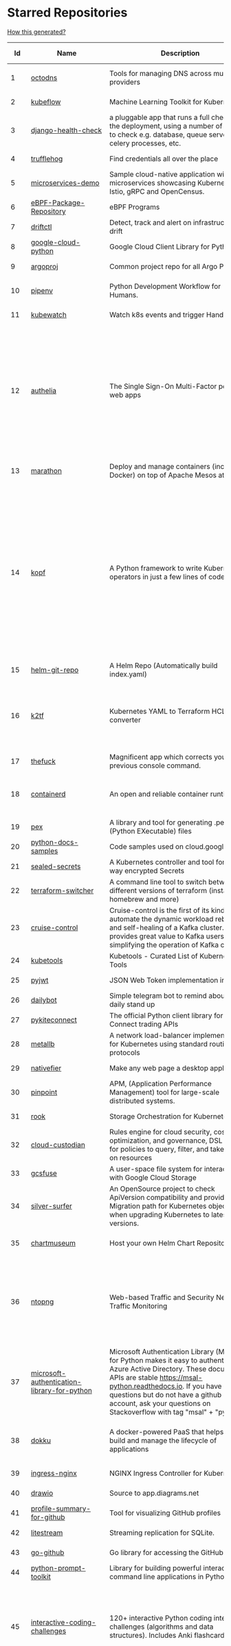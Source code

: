 # Starred Repositories  

[How this generated?](../master/USAGE.md)  

| Id 			| Name			| Description | Star Counts | Topics/Tags   | Last Updated 	|  
| ----------- | ----------- 	| ----------- | ----------- | ----------- 	| -----------   |  
|1|[octodns](https://github.com/octodns/octodns.git)|Tools for managing DNS across multiple providers|2158|dns, workflow, infrastructure-as-code|4-4-2022|  
|2|[kubeflow](https://github.com/kubeflow/kubeflow.git)|Machine Learning Toolkit for Kubernetes|11367||29-3-2022|  
|3|[django-health-check](https://github.com/KristianOellegaard/django-health-check.git)|a pluggable app that runs a full check on the deployment, using a number of plugins to check e.g. database, queue server, celery processes, etc.|803||18-1-2022|  
|4|[trufflehog](https://github.com/trufflesecurity/trufflehog.git)|Find credentials all over the place|6592||4-4-2022|  
|5|[microservices-demo](https://github.com/GoogleCloudPlatform/microservices-demo.git)|Sample cloud-native application with 10 microservices showcasing Kubernetes, Istio, gRPC and OpenCensus.|11931||30-3-2022|  
|6|[eBPF-Package-Repository](https://github.com/l3af-project/eBPF-Package-Repository.git)|eBPF Programs|9||30-3-2022|  
|7|[driftctl](https://github.com/snyk/driftctl.git)|Detect, track and alert on infrastructure drift|1814||4-4-2022|  
|8|[google-cloud-python](https://github.com/googleapis/google-cloud-python.git)|Google Cloud Client Library for Python|3848||2-3-2022|  
|9|[argoproj](https://github.com/argoproj/argoproj.git)|Common project repo for all Argo Projects|263||22-3-2022|  
|10|[pipenv](https://github.com/pypa/pipenv.git)| Python Development Workflow for Humans.|22836|pip, python, packaging, virtualenv, pipfile|5-4-2022|  
|11|[kubewatch](https://github.com/vmware-archive/kubewatch.git)|Watch k8s events and trigger Handlers|2388|golang, kubernetes, slack|3-3-2022|  
|12|[authelia](https://github.com/authelia/authelia.git)|The Single Sign-On Multi-Factor portal for web apps|12536|totp, u2f, ldap, nginx, sso-authentication, yubikey, two-factor-authentication, docker, cookie, kubernetes, sso, multifactor, push-notifications, traefik, mfa, two-factor, authentication, security, golang, 2fa|5-4-2022|  
|13|[marathon](https://github.com/mesosphere/marathon.git)|Deploy and manage containers (including Docker) on top of Apache Mesos at scale.|4044|dcos-orchestration-guild, dcos|27-7-2021|  
|14|[kopf](https://github.com/nolar/kopf.git)|A Python framework to write Kubernetes operators in just a few lines of code|896|kubernetes, kubernetes-operator, kubernetes-operators, python, python3, framework, asyncio, operator, operators, python-framework, kopf, admission-webhook, admission-controller, admission-controllers, operator-framework, kubernetes-concepts|2-4-2022|  
|15|[helm-git-repo](https://github.com/yks0000/helm-git-repo.git)|A Helm Repo (Automatically build index.yaml)|1||6-4-2021|  
|16|[k2tf](https://github.com/sl1pm4t/k2tf.git)|Kubernetes YAML to Terraform HCL converter|696|terraform, kubernetes, yaml, hcl, tool, utility, command-line-tool, converter, hashicorp, hashicorp-terraform|10-1-2022|  
|17|[thefuck](https://github.com/nvbn/thefuck.git)|Magnificent app which corrects your previous console command.|69817|python, shell|27-3-2022|  
|18|[containerd](https://github.com/containerd/containerd.git)|An open and reliable container runtime|10668|containerd, oci, containers, docker, cncf, cri, kubernetes, hacktoberfest|4-4-2022|  
|19|[pex](https://github.com/pantsbuild/pex.git)|A library and tool for generating .pex (Python EXecutable) files|2060||5-4-2022|  
|20|[python-docs-samples](https://github.com/GoogleCloudPlatform/python-docs-samples.git)|Code samples used on cloud.google.com|5509||4-4-2022|  
|21|[sealed-secrets](https://github.com/bitnami-labs/sealed-secrets.git)|A Kubernetes controller and tool for one-way encrypted Secrets|4783||31-3-2022|  
|22|[terraform-switcher](https://github.com/warrensbox/terraform-switcher.git)|A command line tool to switch between different versions of terraform  (install with homebrew and more)|887|terraform, go, golang|8-3-2022|  
|23|[cruise-control](https://github.com/linkedin/cruise-control.git)|Cruise-control is the first of its kind to fully automate the dynamic workload rebalance and self-healing of a Kafka cluster. It provides great value to Kafka users by simplifying the operation of Kafka clusters.|2123||4-4-2022|  
|24|[kubetools](https://github.com/collabnix/kubetools.git)|Kubetools - Curated List of Kubernetes Tools|466||27-3-2022|  
|25|[pyjwt](https://github.com/jpadilla/pyjwt.git)|JSON Web Token implementation in Python|4163||5-4-2022|  
|26|[dailybot](https://github.com/sapumar/dailybot.git)|Simple telegram bot to remind about the daily stand up|8||23-12-2021|  
|27|[pykiteconnect](https://github.com/zerodha/pykiteconnect.git)|The official Python client library for the Kite Connect trading APIs|662||17-3-2022|  
|28|[metallb](https://github.com/metallb/metallb.git)|A network load-balancer implementation for Kubernetes using standard routing protocols|4590||5-4-2022|  
|29|[nativefier](https://github.com/nativefier/nativefier.git)|Make any web page a desktop application|30184||21-3-2022|  
|30|[pinpoint](https://github.com/pinpoint-apm/pinpoint.git)|APM, (Application Performance Management) tool for large-scale distributed systems. |12103||5-4-2022|  
|31|[rook](https://github.com/rook/rook.git)|Storage Orchestration for Kubernetes|9730||4-4-2022|  
|32|[cloud-custodian](https://github.com/cloud-custodian/cloud-custodian.git)|Rules engine for cloud security, cost optimization, and governance, DSL in yaml for policies to query, filter, and take actions on resources|4081||31-3-2022|  
|33|[gcsfuse](https://github.com/GoogleCloudPlatform/gcsfuse.git)|A user-space file system for interacting with Google Cloud Storage|1421||2-4-2022|  
|34|[silver-surfer](https://github.com/devtron-labs/silver-surfer.git)|An OpenSource project to check ApiVersion compatibility and provide Migration path for Kubernetes objects when upgrading Kubernetes to latest versions.|135||29-10-2021|  
|35|[chartmuseum](https://github.com/helm/chartmuseum.git)|Host your own Helm Chart Repository|2757|helm, charts, kubernetes, chartmuseum|29-3-2022|  
|36|[ntopng](https://github.com/ntop/ntopng.git)|Web-based Traffic and Security Network Traffic Monitoring|4503|ntopng, realtime, network, sflow, ipfix, traffic-monitoring, packet-analyser, packet-processing, netflow, snmp, ebpf, docker, kubernetes|5-4-2022|  
|37|[microsoft-authentication-library-for-python](https://github.com/AzureAD/microsoft-authentication-library-for-python.git)|Microsoft Authentication Library (MSAL) for Python makes it easy to authenticate to Azure Active Directory. These documented APIs are stable https://msal-python.readthedocs.io. If you have questions but do not have a github account, ask your questions on Stackoverflow with tag "msal" + "python".|386|msal-python, azure, sdks, microsoft-identity-platform|14-2-2022|  
|38|[dokku](https://github.com/dokku/dokku.git)|A docker-powered PaaS that helps you build and manage the lifecycle of applications|22590|dokku, paas, heroku, docker, kubernetes, nomad, containers, buildpack, devops|4-4-2022|  
|39|[ingress-nginx](https://github.com/kubernetes/ingress-nginx.git)|NGINX Ingress Controller for Kubernetes|12416||3-4-2022|  
|40|[drawio](https://github.com/jgraph/drawio.git)|Source to app.diagrams.net|28579||31-3-2022|  
|41|[profile-summary-for-github](https://github.com/tipsy/profile-summary-for-github.git)|Tool for visualizing GitHub profiles|19530|kotlin, webapp, github-api, javalin|13-9-2021|  
|42|[litestream](https://github.com/benbjohnson/litestream.git)|Streaming replication for SQLite.|4876|sqlite, replication, s3|5-4-2022|  
|43|[go-github](https://github.com/google/go-github.git)|Go library for accessing the GitHub API|8395|go, github-api|3-4-2022|  
|44|[python-prompt-toolkit](https://github.com/prompt-toolkit/python-prompt-toolkit.git)|Library for building powerful interactive command line applications in Python|7615||4-4-2022|  
|45|[interactive-coding-challenges](https://github.com/donnemartin/interactive-coding-challenges.git)|120+ interactive Python coding interview challenges (algorithms and data structures).  Includes Anki flashcards.|25086|python, algorithm, data-structure, development, programming, coding, interview, interview-questions, interview-practice, competitive-programming|5-8-2020|  
|46|[MQTT-Explorer](https://github.com/thomasnordquist/MQTT-Explorer.git)|An all-round MQTT client that provides a structured topic overview|1697|mqtt, mqtt-explorer, homeautomation, mqtt-client, mqtt-smarthome, mqtt-tool|27-2-2022|  
|47|[moto](https://github.com/spulec/moto.git)|A library that allows you to easily mock out tests based on AWS infrastructure.|5712|boto, aws, ec2, s3||  
|48|[terminalizer](https://github.com/faressoft/terminalizer.git)|🦄 Record your terminal and generate animated gif images or share a web player|12484|terminal, record, capture, shot, bash, powershell, gif, animated, generate, theme, colors, font, repeat, command-line, shell, zsh, bash-profile, render, tty, pty|18-4-2020|  
|49|[processhacker](https://github.com/processhacker/processhacker.git)|A free, powerful, multi-purpose tool that helps you monitor system resources, debug software and detect malware.|6969|administrator, windows, system-monitor, performance-monitoring, performance-tuning, performance, c, debugger, benchmarking, security, profiling, realtime, monitoring, monitor-performance, process-manager, process-monitor, processhacker, monitor|28-3-2022|  
|50|[pyWhat](https://github.com/bee-san/pyWhat.git)|🐸   Identify anything. pyWhat easily lets you identify emails, IP addresses, and more. Feed it a .pcap file or some text and it'll tell you what it is! 🧙‍♀️|5079|cyber, security, hacking, cybersecurity, malware, re, python, pcap, malware-analysis, malware-research, tryhackme, hacktoberfest|22-3-2022|  
|51|[devops-exercises](https://github.com/bregman-arie/devops-exercises.git)|Linux, Jenkins, AWS, SRE, Prometheus, Docker, Python, Ansible, Git, Kubernetes, Terraform, OpenStack, SQL, NoSQL, Azure, GCP, DNS, Elastic, Network, Virtualization. DevOps Interview Questions|21973|devops, aws, linux, ansible, python, docker, prometheus, containers, git, kubernetes, interview, interview-questions, terraform, azure, openstack, sql, coding, sre, production-engineer|1-4-2022|  
|52|[textual](https://github.com/Textualize/textual.git)|Textual is a TUI (Text User Interface) framework for Python inspired by modern web development.|8971|terminal, python, tui, rich|27-3-2022|  
|53|[lazydocker](https://github.com/jesseduffield/lazydocker.git)|The lazier way to manage everything docker|22209||23-3-2022|  
|54|[awesome-sanic](https://github.com/mekicha/awesome-sanic.git)|A curated list of awesome Sanic resources and extensions|545||22-1-2022|  
|55|[opencensus-python](https://github.com/census-instrumentation/opencensus-python.git)|A stats collection and distributed tracing framework|610||29-3-2022|  
|56|[ambry](https://github.com/linkedin/ambry.git)|Distributed object store|1532||26-3-2022|  
|57|[diagrams](https://github.com/mingrammer/diagrams.git)|:art: Diagram as Code for prototyping cloud system architectures|16533||9-2-2022|  
|58|[cli-spinners](https://github.com/sindresorhus/cli-spinners.git)|Spinners for use in the terminal|1939||1-10-2021|  
|59|[my-mac-os](https://github.com/nikitavoloboev/my-mac-os.git)|List of applications and tools that make my macOS experience even more amazing|18518||27-8-2021|  
|60|[github1s](https://github.com/conwnet/github1s.git)|One second to read GitHub code with VS Code.|20799|hacktoberfest|29-3-2022|  
|61|[wtfpython](https://github.com/satwikkansal/wtfpython.git)|What the f*ck Python? 😱|28477|python, wats, snippets, wtf, gotchas, documentation, pitfalls, interview-questions, python-interview-questions||  
|62|[tv](https://github.com/alexhallam/tv.git)|📺(tv) Tidy Viewer is a cross-platform CLI csv pretty printer that uses column styling to maximize viewer enjoyment.|1472|cli, terminal, csv, pretty-printer, pretty-print, command-line-tool, data-science, rust, command-line, tabular-data, tibble, dataframe, datatable, csv-viewer, csv-visualization, csv-pretty-print, csv-cat, column, csv-column|26-1-2022|  
|63|[black](https://github.com/psf/black.git)|The uncompromising Python code formatter|26803|python, code, formatter, codeformatter, gofmt, yapf, autopep8, pre-commit-hook|5-4-2022|  
|64|[dnscontrol](https://github.com/StackExchange/dnscontrol.git)|Synchronize your DNS to multiple providers from a simple DSL|2186||4-4-2022|  
|65|[Notepads](https://github.com/JasonStein/Notepads.git)|A modern, lightweight text editor with a minimalist design.|6230|fluent, notepad, texteditor, uwp, markdown, diff-viewer, windows, app|16-3-2022|  
|66|[sqlc](https://github.com/kyleconroy/sqlc.git)|Generate type-safe code from SQL|5132|go, postgresql, sql, orm, code-generator, mysql, python, kotlin|3-4-2022|  
|67|[awesome-cheatsheets](https://github.com/LeCoupa/awesome-cheatsheets.git)|👩‍💻👨‍💻 Awesome cheatsheets for popular programming languages, frameworks and development tools. They include everything you should know in one single file.|27797||6-3-2022|  
|68|[cilium](https://github.com/cilium/cilium.git)|eBPF-based Networking, Security, and Observability|11357||5-4-2022|  
|69|[doitlive](https://github.com/sloria/doitlive.git)|Because sometimes you need to do it live|3111|command-line, presentations, python, live-coding, cli, click, bash, zsh, ipython, script, hacktoberfest|24-5-2021|  
|70|[gotty](https://github.com/sorenisanerd/gotty.git)|Share your terminal as a web application|1500||1-4-2022|  
|71|[python-cheatsheet](https://github.com/gto76/python-cheatsheet.git)|Comprehensive Python Cheatsheet|28679|cheatsheet, python, reference, python-cheatsheet|12-3-2022|  
|72|[dotfiles](https://github.com/bbkane/dotfiles.git)|Configs for apps I care about|18|dotfiles, zsh, neovim, vscode, git, sqlite, sqlite3|27-3-2022|  
|73|[learn-regex](https://github.com/ziishaned/learn-regex.git)|Learn regex the easy way|41034|regex, regular-expression, learn-regex||  
|74|[docker_practice](https://github.com/yeasy/docker_practice.git)|Learn and understand Docker&Container technologies, with real DevOps practice!|20248|docker, book, cloud-computing, container, kubernetes, swarm, mesos, spark, devops, linux|16-3-2022|  
|75|[ssl-cert-check](https://github.com/Matty9191/ssl-cert-check.git)|Send notifications when SSL certificates are about to expire.|551||29-9-2021|  
|76|[python-terraform](https://github.com/beelit94/python-terraform.git)|-|360|terraform, python|4-6-2021|  
|77|[google-api-python-client](https://github.com/googleapis/google-api-python-client.git)|🐍 The official Python client library for Google's discovery based APIs.|5545||5-4-2022|  
|78|[strimzi-kafka-operator](https://github.com/strimzi/strimzi-kafka-operator.git)|Apache Kafka® running on Kubernetes|3065|kafka, kubernetes, openshift, docker, messaging, enmasse, kafka-connect, kafka-streams, data-streaming, data-stream, data-streams, kubernetes-operator, kubernetes-controller|5-4-2022|  
|79|[awless](https://github.com/wallix/awless.git)|A Mighty CLI for AWS|4831|aws, cli, cloud, aws-cli, cloud-management, awless, golang, devops, devops-tools|10-12-2018|  
|80|[awesome-argo](https://github.com/terrytangyuan/awesome-argo.git)|A curated list of awesome projects and resources related to Argo (a CNCF hosted project)|583|awesome, awesome-list, awesome-lists, argocd, argo-workflows, argo-events, argo-rollouts, machine-learning, workflow-engine, workflow-management, infrastructure-as-code, continuous-delivery, cloud-native, kubernetes, cncf, gitops, workflow-orchestration, devops, mlops, argo|31-3-2022|  
|81|[python-container](https://github.com/googleapis/python-container.git)|-|28||1-4-2022|  
|82|[flask](https://github.com/pallets/flask.git)|The Python micro framework for building web applications.|58489|python, flask, wsgi, web-framework, werkzeug, jinja, pallets|1-4-2022|  
|83|[chaos-mesh](https://github.com/chaos-mesh/chaos-mesh.git)|A Chaos Engineering Platform for Kubernetes.|4682|chaos, chaos-engineering, chaos-testing, kubernetes, operator, golang, microservice, site-reliability-engineering, fault-injection, cncf, cloud-native, chaos-mesh, chaos-experiments, crd, hacktoberfest|2-4-2022|  
|84|[pycurl](https://github.com/pycurl/pycurl.git)|PycURL - Python interface to libcurl|852|http-client, python, libcurl, libcurl-bindings|1-4-2022|  
|85|[oss-fuzz](https://github.com/google/oss-fuzz.git)|OSS-Fuzz - continuous fuzzing for open source software.|7222|fuzzing, security, stability, oss-fuzz, fuzz-testing, vulnerabilities|5-4-2022|  
|86|[pace](https://github.com/CodeByZach/pace.git)|Automatically add a progress bar to your site.|15402|pace, progress-bar, pace-js, loading-bar, loading-indicator, loading-animation|28-7-2021|  
|87|[kind](https://github.com/kubernetes-sigs/kind.git)|Kubernetes IN Docker - local clusters for testing Kubernetes|9550|k8s-sig-testing, kubernetes, kubeadm, golang, docker, podman|30-3-2022|  
|88|[typer](https://github.com/tiangolo/typer.git)|Typer, build great CLIs. Easy to code. Based on Python type hints.|7513|cli, click, python3, typehints, terminal, shell, python, typer|30-3-2022|  
|89|[operator-sdk](https://github.com/operator-framework/operator-sdk.git)|SDK for building Kubernetes applications. Provides high level APIs, useful abstractions, and project scaffolding.|5527|operator, kubernetes, sdk|4-4-2022|  
|90|[charts](https://github.com/helm/charts.git)|⚠️(OBSOLETE) Curated applications for Kubernetes|15378|kubernetes, charts, helm|21-12-2021|  
|91|[ohmyzsh](https://github.com/ohmyzsh/ohmyzsh.git)|🙃   A delightful community-driven (with 2,000+ contributors) framework for managing your zsh configuration. Includes 300+ optional plugins (rails, git, macOS, hub, docker, homebrew, node, php, python, etc), 140+ themes to spice up your morning, and an auto-update tool so that makes it easy to keep up with the latest updates from the community.|143162|shell, zsh-configuration, theme, terminal, productivity, hacktoberfest, zsh, cli, cli-app, themes, plugins, plugin-framework, oh-my-zsh, ohmyzsh, oh-my-zsh-theme, oh-my-zsh-plugin|4-4-2022|  
|92|[k3s](https://github.com/k3s-io/k3s.git)|Lightweight Kubernetes|19590|kubernetes, k8s|5-4-2022|  
|93|[terraformer](https://github.com/GoogleCloudPlatform/terraformer.git)|CLI tool to generate terraform files from existing infrastructure (reverse Terraform). Infrastructure to Code|7135|cloud, terraform, terraform-configurations, gcp, google-cloud, hcl, golang, infrastructure-as-code, aws, kubernetes|4-4-2022|  
|94|[lens](https://github.com/lensapp/lens.git)|Lens - The way the world runs Kubernetes|17327|kubernetes, kubernetes-ui, kubernetes-dashboard, cloud-native, devops, containers|4-4-2022|  
|95|[crouton](https://github.com/dnschneid/crouton.git)|Chromium OS Universal Chroot Environment|8046|chroot, shell, crouton, minecraft, ubuntu, debian, kali, linux, chromeos|11-1-2022|  
|96|[benten](https://github.com/intuit/benten.git)|Chatbot Development Framework (with Slack integration for Jira and Jenkins)|126||31-3-2021|  
|97|[django](https://github.com/django/django.git)|The Web framework for perfectionists with deadlines.|63262|python, django, web, framework, orm, templates, models, views, apps|5-4-2022|  
|98|[pycryptodome](https://github.com/Legrandin/pycryptodome.git)|A self-contained cryptographic library for Python|1965|cryptography, security, python|19-3-2022|  
|99|[linkerd2](https://github.com/linkerd/linkerd2.git)|Ultralight, security-first service mesh for Kubernetes. Main repo for Linkerd 2.x.|8280|service-mesh, rust, golang, kubernetes, linkerd, cloud-native|5-4-2022|  
|100|[duf](https://github.com/muesli/duf.git)|Disk Usage/Free Utility - a better 'df' alternative|8152|hacktoberfest, disk-space, disk-usage, df, linux, macos, freebsd, openbsd, windows, user-friendly, cli, terminal, filesystem, tui|2-3-2022|  
|101|[kops](https://github.com/kubernetes/kops.git)|Kubernetes Operations (kops) - Production Grade K8s Installation, Upgrades, and Management|13867|kubernetes, go, cncf, containers, kops|4-4-2022|  
|102|[flask-app-on-azure-functions](https://github.com/Azure-Samples/flask-app-on-azure-functions.git)|A sample to run a Flask app on Azure Functions|3||18-2-2022|  
|103|[kubesphere](https://github.com/kubesphere/kubesphere.git)|The container platform tailored for Kubernetes multi-cloud, datacenter, and edge management ⎈ 🖥 ☁️|9350|devops, container-management, k8s, cncf, cloud-native, servicemesh, kubesphere, kubernetes-platform-solution, kubernetes, jenkins, istio, observability, multi-cluster, hacktoberfest|5-4-2022|  
|104|[starred-repo-toc](https://github.com/yks0000/starred-repo-toc.git)|Generates Markdown table for all Starred Repositories by a GitHub user.|4|starred-repositories, starred|5-4-2022|  
|105|[python-slack-sdk](https://github.com/slackapi/python-slack-sdk.git)|Slack Developer Kit for Python|3375|python, slack, slackapi, asyncio, aiohttp-client, aiohttp, websockets, websocket, websocket-client, socket-mode|4-4-2022|  
|106|[skaffold](https://github.com/GoogleContainerTools/skaffold.git)|Easy and Repeatable Kubernetes Development|12645|kubernetes, developer-tools, docker, containers|31-3-2022|  
|107|[azure-monitor-opencensus-python](https://github.com/Azure-Samples/azure-monitor-opencensus-python.git)|Sample repository demonstrating Azure Monitor exporters for Opencensus Python|13||15-11-2021|  
|108|[checkov](https://github.com/bridgecrewio/checkov.git)|Prevent cloud misconfigurations during build-time for Terraform, CloudFormation, Kubernetes, Serverless framework and other infrastructure-as-code-languages with Checkov by Bridgecrew.|3993|terraform, static-analysis, aws, gcp, azure, aws-security, azure-security, gcp-security, cloudformation, scans, compliance, kubernetes, kubernetes-security, devsecops, helm-charts, policy-as-code, infrastructure-as-code, devops, terraform-security, hacktoberfest|5-4-2022|  
|109|[recommenders](https://github.com/microsoft/recommenders.git)|Best Practices on Recommendation Systems|12803|machine-learning, recommender, ranking, deep-learning, python, jupyter-notebook, recommendation-algorithm, rating, operationalization, kubernetes, azure, microsoft, recommendation-system, recommendation-engine, recommendation, data-science, tutorial, artificial-intelligence|31-3-2022|  
|110|[seaweedfs](https://github.com/chrislusf/seaweedfs.git)|SeaweedFS is a fast distributed storage system for blobs, objects, files, and data lake, for billions of files! Blob store has O(1) disk seek, cloud tiering. Filer supports Cloud Drive, cross-DC active-active replication, Kubernetes, POSIX FUSE mount, S3 API, S3 Gateway, Hadoop, WebDAV, encryption, Erasure Coding.|14153|distributed-storage, distributed-systems, s3, hdfs, fuse, distributed-file-system, hadoop-hdfs, posix, tiered-file-system, kubernetes, replication, object-storage, s3-storage, seaweedfs, erasure-coding, blob-storage, cloud-drive|5-4-2022|  
|111|[telegram-bot-heroku-deploy](https://github.com/AnshumanFauzdar/telegram-bot-heroku-deploy.git)|Detailed guide to initially deploy a simple telegram python bot to heroku|34|heroku-app, telegram-bot, telegram, deploy, hacktoberfest|5-2-2022|  
|112|[teleport](https://github.com/gravitational/teleport.git)|Certificate authority and access plane for SSH, Kubernetes, web apps, databases and desktops|11401|ssh, go, bastion, teleport-binaries, certificate, golang, cluster, teleport, firewall, security, jumpserver, rbac, audit, pam, kubernetes, kubernetes-access, firewalls, database-access, postgres, rdp|5-4-2022|  
|113|[auto](https://github.com/intuit/auto.git)|Generate releases based on semantic version labels on pull requests.|1640|release, auto-release, github, slack, jira, releases, publishing, hack, hacktoberfest|21-3-2022|  
|114|[Depix](https://github.com/beurtschipper/Depix.git)|Recovers passwords from pixelized screenshots|22048||16-2-2022|  
|115|[outrun](https://github.com/Overv/outrun.git)|Execute a local command using the processing power of another Linux machine.|3013||22-3-2021|  
|116|[ora](https://github.com/sindresorhus/ora.git)|Elegant terminal spinner|7614||21-2-2022|  
|117|[cheat.sh](https://github.com/chubin/cheat.sh.git)|the only cheat sheet you need|28593|cheatsheet, curl, terminal, command-line, cli, examples, documentation, help, tldr, hacktoberfest2021|1-1-2022|  
|118|[system-design-interview](https://github.com/checkcheckzz/system-design-interview.git)|System design interview for IT companies|17315|interview, interview-questions, interview-preparation, design-systems, system, system-design|23-12-2020|  
|119|[ngrok](https://github.com/inconshreveable/ngrok.git)|Introspected tunnels to localhost|21539||31-5-2016|  
|120|[ipython](https://github.com/ipython/ipython.git)|Official repository for IPython itself. Other repos in the IPython organization contain things like the website, documentation builds, etc.|15304|ipython, jupyter, data-science, notebook, python, repl, closember, hacktoberfest|5-4-2022|  
|121|[Gooey](https://github.com/chriskiehl/Gooey.git)|Turn (almost) any Python command line program into a full GUI application with one line|15591||4-2-2022|  
|122|[awesome-macos-command-line](https://github.com/herrbischoff/awesome-macos-command-line.git)|Use your macOS terminal shell to do awesome things.|25653|macos, macosx, shell, terminal, awesome-list, awesome, list|2-9-2021|  
|123|[fd](https://github.com/sharkdp/fd.git)|A simple, fast and user-friendly alternative to 'find'|21175|command-line, tool, filesystem, search, regex, rust, cli, terminal, hacktoberfest|2-4-2022|  
|124|[gping](https://github.com/orf/gping.git)|Ping, but with a graph|5921|rust, command-line, cli, ping, linux|5-4-2022|  
|125|[awesome-pentest](https://github.com/enaqx/awesome-pentest.git)|A collection of awesome penetration testing resources, tools and other shiny things|15711|awesome, awesome-list|11-2-2022|  
|126|[professional-programming](https://github.com/charlax/professional-programming.git)|A collection of full-stack resources for programmers.|16179|read-articles, programmer, professional, scalability, concepts, documentation, lessons-learned, engineer, programming-language, learning, architecture, computer-science|3-4-2022|  
|127|[learnopencv](https://github.com/spmallick/learnopencv.git)|Learn OpenCV  : C++ and Python Examples|15993|computer-vision, machine-learning, ai, deep-learning, deep-neural-networks, deeplearning, computervision, opencv, opencv-python, opencv-library, opencv3, opencv-cpp, opencv-tutorial|29-3-2022|  
|128|[forcediphttpsadapter](https://github.com/Roadmaster/forcediphttpsadapter.git)|A requests TransportAdapter allowing to force a specific IP for HTTPS connections.|40||1-11-2021|  
|129|[htmlq](https://github.com/mgdm/htmlq.git)|Like jq, but for HTML.|5695||3-1-2022|  
|130|[awesome-awesomeness](https://github.com/bayandin/awesome-awesomeness.git)|A curated list of awesome awesomeness|28744|||  
|131|[jq](https://github.com/stedolan/jq.git)|Command-line JSON processor|21670||4-4-2022|  
|132|[watchdog](https://github.com/gorakhargosh/watchdog.git)|Python library and shell utilities to monitor filesystem events.|5211|||  
|133|[Public-APIs](https://github.com/n0shake/Public-APIs.git)|📚 A public list of APIs from round the web.|18204||26-3-2022|  
|134|[age](https://github.com/FiloSottile/age.git)|A simple, modern and secure encryption tool (and Go library) with small explicit keys, no config options, and UNIX-style composability.|10218|built-at-rc, age-encryption|24-2-2022|  
|135|[blackfriday](https://github.com/russross/blackfriday.git)|Blackfriday: a markdown processor for Go|4910||27-10-2020|  
|136|[gotty](https://github.com/yudai/gotty.git)|Share your terminal as a web application|16328|tty, terminal, browser, web, go, websocket, javascript, typescript|13-12-2017|  
|137|[pongo2](https://github.com/flosch/pongo2.git)|Django-syntax like template-engine for Go|2197|template, go, django, template-engine, pongo2, templates, template-language, golang, golang-library|21-3-2022|  
|138|[awesome-gcp-certifications](https://github.com/sathishvj/awesome-gcp-certifications.git)|Google Cloud Platform Certification resources.|2354|google-cloud-platform, certification, gcp, cloud|5-4-2022|  
|139|[leveldb](https://github.com/google/leveldb.git)|LevelDB is a fast key-value storage library written at Google that provides an ordered mapping from string keys to string values.|28838||17-1-2022|  
|140|[awesome-vscode](https://github.com/viatsko/awesome-vscode.git)|🎨 A curated list of delightful VS Code packages and resources.|20070|visual-studio, vscode, vscode-theme, vscode-extension, awesome, awesome-list, list, visualstudio, visual-studio-code, visual-studio-code-extension, visual-studio-code-theme|25-3-2022|  
|141|[goldmark](https://github.com/yuin/goldmark.git)|:trophy: A markdown parser written in Go. Easy to extend, standard(CommonMark) compliant, well structured.|2022|markdown, commonmark, golang, go|28-3-2022|  
|142|[iris](https://github.com/kataras/iris.git)|The fastest HTTP/2 Go Web Framework. AWS Lambda, gRPC, MVC, Unique Router, Websockets, Sessions, Test suite, Dependency Injection and more. A true successor of expressjs and laravel   谢谢 https://github.com/kataras/iris/issues/1329  |22075|go, performance, iris, web-framework, mvc, golang|18-3-2022|  
|143|[dockerfiles](https://github.com/jessfraz/dockerfiles.git)|Various Dockerfiles I use on the desktop and on servers.|12451|dockerfiles, bash, docker, dockerfile, linux, shell, containers|27-3-2021|  
|144|[ace](https://github.com/ajaxorg/ace.git)|Ace (Ajax.org Cloud9 Editor)|24270||22-3-2022|  
|145|[typing](https://github.com/python/typing.git)|Python static typing home. Contains the source for typing_extensions and the documentation. Also hosts a user help forum.|1199|python, types, typing, static-typing, gradual-typing|22-3-2022|  
|146|[cli](https://github.com/cli/cli.git)|GitHub’s official command line tool|27967|github-api-v4, cli, git, golang|31-3-2022|  
|147|[awesome-courses](https://github.com/prakhar1989/awesome-courses.git)|:books: List of awesome university courses for learning Computer Science!|39672|computer-science, courses, awesome-list, awesome|2-12-2020|  
|148|[fasthttp](https://github.com/valyala/fasthttp.git)|Fast HTTP package for Go. Tuned for high performance. Zero memory allocations in hot paths. Up to 10x faster than net/http|17467||1-4-2022|  
|149|[mypy](https://github.com/python/mypy.git)|Optional static typing for Python|12812|python, types, typing, typechecker, linter|5-4-2022|  
|150|[ultimate-go](https://github.com/hoanhan101/ultimate-go.git)|The Ultimate Go Study Guide|14784|golang, computer-systems, programming, ebook, study-guide|17-9-2021|  
|151|[bokeh](https://github.com/bokeh/bokeh.git)|Interactive Data Visualization in the browser, from  Python|16141|bokeh, python, interactive-plots, javascript, visualization, plotting, plots, data-visualisation, notebooks, jupyter, visualisation, numfocus|1-4-2022|  
|152|[nprogress](https://github.com/rstacruz/nprogress.git)|For slim progress bars like on YouTube, Medium, etc|24105||19-4-2020|  
|153|[ImHex](https://github.com/WerWolv/ImHex.git)|🔍 A Hex Editor for Reverse Engineers, Programmers and people who value their retinas when working at 3 AM.|12476|hex-editor, reverse-engineering, ips, ips32, pattern-highlighting, dear-imgui, disassembler, analyzer, mathematical-evaluator, pattern-language, dark-mode, nodes, data-processor, hacktoberfest|26-3-2022|  
|154|[wtf](https://github.com/wtfutil/wtf.git)|The personal information dashboard for your terminal|13227|golang, dashboard, terminal, tui, cui, go, devops, wtf, wtfutil, hacktoberfest|12-3-2022|  
|155|[awesome-deep-learning](https://github.com/ChristosChristofidis/awesome-deep-learning.git)|A curated list of awesome Deep Learning tutorials, projects and communities.|18540|deep-learning, neural-network, machine-learning, awesome, awesome-list, recurrent-networks, deep-networks, deep-learning-tutorial, face-images|30-11-2020|  
|156|[google-maps-services-python](https://github.com/googlemaps/google-maps-services-python.git)|Python client library for Google Maps API Web Services|3515|python, client-library|2-2-2022|  
|157|[azure-sdk-for-python](https://github.com/Azure/azure-sdk-for-python.git)|This repository is for active development of the Azure SDK for Python. For consumers of the SDK we recommend visiting our public developer docs at https://docs.microsoft.com/python/azure/ or our versioned developer docs at https://azure.github.io/azure-sdk-for-python. |2606|python, azure, azure-sdk||  
|158|[cheatsheets.pdf](https://github.com/qg0/cheatsheets.pdf.git)|📚 Various cheatsheets in PDF|196|||  
|159|[portainer](https://github.com/portainer/portainer.git)|Making Docker and Kubernetes management easy.|21259|docker, docker-swarm, ui, docker-deployment, docker-compose, docker-container, docker-image, portainer, docker-ui, dockerfile, moby, hacktoberfest, kubernetes|5-4-2022|  
|160|[professional-services](https://github.com/GoogleCloudPlatform/professional-services.git)|Common solutions and tools developed by Google Cloud's Professional Services team|2064|google-cloud-platform, google-cloud-dataflow, google-cloud-ml, google-cloud-compute, gke, bigquery, solutions, tools, examples|4-4-2022|  
|161|[kubebuilder](https://github.com/kubernetes-sigs/kubebuilder.git)|Kubebuilder - SDK for building Kubernetes APIs using CRDs|5011|k8s-sig-api-machinery|4-4-2022|  
|162|[pre-commit-terraform](https://github.com/antonbabenko/pre-commit-terraform.git)|pre-commit git hooks to take care of Terraform configurations|1641||31-3-2022|  
|163|[FlameGraph](https://github.com/brendangregg/FlameGraph.git)|Stack trace visualizer|12753||31-8-2021|  
|164|[awesome-sre](https://github.com/dastergon/awesome-sre.git)|A curated list of Site Reliability and Production Engineering resources.|8162||1-3-2022|  
|165|[http2smugl](https://github.com/neex/http2smugl.git)|-|421||10-11-2021|  
|166|[boulder](https://github.com/letsencrypt/boulder.git)|An ACME-based certificate authority, written in Go. |4226||4-4-2022|  
|167|[og-aws](https://github.com/open-guides/og-aws.git)|📙 Amazon Web Services — a practical guide|31047||17-2-2022|  
|168|[github-cheat-sheet](https://github.com/tiimgreen/github-cheat-sheet.git)|A list of cool features of Git and GitHub.|34075||6-10-2020|  
|169|[terraform-multi-account](https://github.com/inovex/terraform-multi-account.git)|Some example how toadress multiple aws accounts with Terraform|20||12-6-2018|  
|170|[vscode-debug-visualizer](https://github.com/hediet/vscode-debug-visualizer.git)|An extension for VS Code that visualizes data during debugging.|7222||22-3-2022|  
|171|[pipeline](https://github.com/tektoncd/pipeline.git)|A cloud-native Pipeline resource.|6998||4-4-2022|  
|172|[gloo](https://github.com/solo-io/gloo.git)|The Feature-rich, Kubernetes-native, Next-Generation API Gateway Built on Envoy|3333||5-4-2022|  
|173|[perf-tools](https://github.com/brendangregg/perf-tools.git)|Performance analysis tools based on Linux perf_events (aka perf) and ftrace|8185||14-1-2020|  
|174|[zuul](https://github.com/Netflix/zuul.git)|Zuul is a gateway service that provides dynamic routing, monitoring, resiliency, security, and more.|11841||29-3-2022|  
|175|[flower](https://github.com/mher/flower.git)|Real-time monitor and web admin for Celery distributed task queue|5153||25-11-2021|  
|176|[codebytere.github.io](https://github.com/codebytere/codebytere.github.io.git)|personal website|433||14-2-2022|  
|177|[argo-events](https://github.com/argoproj/argo-events.git)|Event-driven workflow automation framework|1438||5-4-2022|  
|178|[atlas](https://github.com/Netflix/atlas.git)|In-memory dimensional time series database.|3082||4-4-2022|  
|179|[GoCasts](https://github.com/StephenGrider/GoCasts.git)|Companion Repo to https://www.udemy.com/go-the-complete-developers-guide/|1595||25-8-2017|  
|180|[what-happens-when](https://github.com/alex/what-happens-when.git)|An attempt to answer the age old interview question "What happens when you type google.com into your browser and press enter?"|33473||8-2-2022|  
|181|[GolangTraining](https://github.com/GoesToEleven/GolangTraining.git)|Training for Golang (go language)|8017||4-12-2018|  
|182|[Terraform-012](https://github.com/addamstj/Terraform-012.git)|Code for the Terraform course|57||6-7-2020|  
|183|[awesome-python-applications](https://github.com/mahmoud/awesome-python-applications.git)|💿 Free software that works great, and also happens to be open-source Python. |13540||11-10-2021|  
|184|[argo-rollouts](https://github.com/argoproj/argo-rollouts.git)|Progressive Delivery for Kubernetes|1453|gitops, canary, bluegreen, kubernetes, argoproj, deployments, experiments, argo-rollouts, progressive-delivery|1-4-2022|  
|185|[terratest](https://github.com/gruntwork-io/terratest.git)| Terratest is a Go library that makes it easier to write automated tests for your infrastructure code.|6000||15-3-2022|  
|186|[predictive-horizontal-pod-autoscaler](https://github.com/jthomperoo/predictive-horizontal-pod-autoscaler.git)|Horizontal Pod Autoscaler built with predictive abilities using statistical models|167||28-12-2021|  
|187|[resume-cli](https://github.com/jsonresume/resume-cli.git)|CLI tool to easily setup a new resume 📑|4085||15-2-2022|  
|188|[brooklin](https://github.com/linkedin/brooklin.git)|An extensible distributed system for reliable nearline data streaming at scale|754||31-3-2022|  
|189|[service-fabric](https://github.com/microsoft/service-fabric.git)|Service Fabric is a distributed systems platform for packaging, deploying, and managing stateless and stateful distributed applications and containers at large scale.|2892||31-3-2022|  
|190|[awesome-selfhosted](https://github.com/awesome-selfhosted/awesome-selfhosted.git)|A list of Free Software network services and web applications which can be hosted on your own servers|83810|selfhosted, awesome, awesome-list, privacy, hosting, cloud, self-hosted|28-3-2022|  
|191|[linkedin-skill-assessments-quizzes](https://github.com/Ebazhanov/linkedin-skill-assessments-quizzes.git)|Full reference of LinkedIn answers 2022 for skill assessments (aws-lambda, rest-api, javascript, react, git, html, jquery, mongodb, java, Go, python, machine-learning, power-point) linkedin excel test lösungen, linkedin machine learning test LinkedIn test questions and answers |12871||4-4-2022|  
|192|[admiral](https://github.com/istio-ecosystem/admiral.git)|Admiral provides automatic configuration generation, syncing and service discovery for multicluster Istio service mesh|436||14-3-2022|  
|193|[compose](https://github.com/docker/compose.git)|Define and run multi-container applications with Docker|25393|docker, docker-compose, orchestration, go, golang|5-4-2022|  
|194|[gitui](https://github.com/extrawurst/gitui.git)|Blazing 💥 fast terminal-ui for git written in rust 🦀|7658|rust, tui, terminal, git, command-line-tool, command-line-interface, async, hacktoberfest, bash|21-3-2022|  
|195|[htop](https://github.com/htop-dev/htop.git)|htop - an interactive process viewer|3514|process, viewer, console, terminal, linux, macos, bsd, c, hacktoberfest|5-4-2022|  
|196|[awesome-algorithms](https://github.com/tayllan/awesome-algorithms.git)|A curated list of awesome places to learn and/or practice algorithms.|11298||1-3-2022|  
|197|[yq](https://github.com/mikefarah/yq.git)|yq is a portable command-line YAML, JSON and XML processor|5345|yaml-processor, yaml, cli, golang, splat, devops-tools, portable, bash, xml, json, csv|1-4-2022|  
|198|[minio](https://github.com/minio/minio.git)|High Performance, Kubernetes Native Object Storage|32430|go, storage, cloud, s3, objectstorage, cloudstorage, amazon-s3, cloudnative|4-4-2022|  
|199|[consul](https://github.com/hashicorp/consul.git)|Consul is a distributed, highly available, and data center aware solution to connect and configure applications across dynamic, distributed infrastructure.|24510|consul, service-mesh, service-discovery, kubernetes, vault, ecs, api-gateway|4-4-2022|  
|200|[behave](https://github.com/behave/behave.git)|BDD, Python style.|2588||31-3-2022|  
|201|[mkcert](https://github.com/FiloSottile/mkcert.git)|A simple zero-config tool to make locally trusted development certificates with any names you'd like.|34510|https, tls, certificates, local-development, localhost, root-ca, macos, linux, windows, ios, firefox, chrome|13-2-2021|  
|202|[serverless](https://github.com/serverless/serverless.git)|⚡ Serverless Framework – Build web, mobile and IoT applications with serverless architectures using AWS Lambda, Azure Functions, Google CloudFunctions & more! – |42458|serverless, serverless-framework, serverless-architectures, aws-lambda, google-cloud-functions, azure-functions, aws, microservice, aws-dynamodb|4-4-2022|  
|203|[json-server](https://github.com/typicode/json-server.git)|Get a full fake REST API with zero coding in less than 30 seconds (seriously)|60452||31-3-2022|  
|204|[kb](https://github.com/gnebbia/kb.git)|A minimalist command line knowledge base manager|2832|knowledge, cheatsheets, procedures, methodology, pentest-tool, knowledge-base, rtfm, notes, notes-management-system, cli, notebook||  
|205|[elasticsearch](https://github.com/elastic/elasticsearch.git)|Free and Open, Distributed, RESTful Search Engine|59092|elasticsearch, java, search-engine|5-4-2022|  
|206|[shellcheck](https://github.com/koalaman/shellcheck.git)|ShellCheck, a static analysis tool for shell scripts|28315|haskell, shell, static-analysis, bash, linter, developer-tools|4-2-2022|  
|207|[coding-interview-university](https://github.com/jwasham/coding-interview-university.git)|A complete computer science study plan to become a software engineer.|215851|computer-science, interview, programming-interviews, study-plan, data-structures, algorithms, software-engineering, algorithm, coding-interviews, interview-prep, coding-interview, interview-preparation|1-4-2022|  
|208|[system-design-primer](https://github.com/donnemartin/system-design-primer.git)|Learn how to design large-scale systems. Prep for the system design interview.  Includes Anki flashcards.|170938|programming, development, design, design-system, system, design-patterns, web, web-application, webapp, python, interview, interview-questions, interview-practice|13-2-2022|  
|209|[golang-web-dev](https://github.com/GoesToEleven/golang-web-dev.git)|-|2937||13-12-2019|  
|210|[poetry](https://github.com/python-poetry/poetry.git)|Python dependency management and packaging made easy.|19102|python, dependency-manager, package-manager, packaging, hacktoberfest|4-4-2022|  
|211|[dive](https://github.com/wagoodman/dive.git)|A tool for exploring each layer in a docker image|30770|docker, docker-image, inspector, explorer, cli, tui|2-7-2021|  
|212|[trivy](https://github.com/aquasecurity/trivy.git)|Scanner for vulnerabilities in container images, file systems, and Git repositories, as well as for configuration issues|11277|security, security-tools, docker, containers, vulnerability-scanners, vulnerability-detection, vulnerability, golang, go, kubernetes, hacktoberfest, devsecops, misconfiguration, infrastructure-as-code, iac|5-4-2022|  
|213|[schema](https://github.com/keleshev/schema.git)|Schema validation just got Pythonic|2559||1-12-2021|  
|214|[python-patterns](https://github.com/faif/python-patterns.git)|A collection of design patterns/idioms in Python|31107|python, idioms, design-patterns|19-2-2022|  
|215|[fortio-operator](https://github.com/verfio/fortio-operator.git)|Load Testing Operator within the Kubernetes cluster and outside of it.|35||18-3-2019|  
|216|[mux](https://github.com/gorilla/mux.git)|A powerful HTTP router and URL matcher for building Go web servers with 🦍|16296|mux, go, gorilla, router, http, middleware|12-12-2021|  
|217|[python-guide](https://github.com/realpython/python-guide.git)|Python best practices guidebook, written for humans. |24543|python, guide, book, kennethreitz|5-10-2021|  
|218|[brackets](https://github.com/adobe/brackets.git)|An open source code editor for the web, written in JavaScript, HTML and CSS.|33658||18-3-2021|  
|219|[awesome-scalability](https://github.com/binhnguyennus/awesome-scalability.git)|The Patterns of Scalable, Reliable, and Performant Large-Scale Systems|37811|system-design, backend, scalability, interview, architecture, devops, design-patterns, interview-questions, awesome-list, big-data, awesome, resources, lists, web-development, programming, system, interview-practice, computer-science, distributed-systems, machine-learning|1-4-2022|  
|220|[atom](https://github.com/atom/atom.git)|:atom: The hackable text editor|57149|atom, editor, javascript, electron, windows, linux, macos|7-3-2022|  
|221|[hugo](https://github.com/gohugoio/hugo.git)|The world’s fastest framework for building websites.|58091|go, hugo, static-site-generator, blog-engine, cms, content-management-system, documentation-tool, hacktoberfest|5-4-2022|  
|222|[faker](https://github.com/joke2k/faker.git)|Faker is a Python package that generates fake data for you.|13977|python, fake, testing, dataset, fake-data, test-data, test-data-generator|28-3-2022|  
|223|[wuzz](https://github.com/asciimoo/wuzz.git)|Interactive cli tool for HTTP inspection|9933|curl, golang, cli, http, inspector, http-inspection, go|22-1-2021|  
|224|[sre-interview-prep-guide](https://github.com/mxssl/sre-interview-prep-guide.git)|Site Reliability Engineer Interview Preparation Guide|2834|study, preparation, sre, sre-interview, interview-preparation, site-reliability-engineer|29-1-2022|  
|225|[locust](https://github.com/locustio/locust.git)|Scalable user load testing tool written in Python|18573|locust, python, load-testing, performance-testing, http, benchmarking, load-generator|1-4-2022|  
|226|[awesome-readme](https://github.com/matiassingers/awesome-readme.git)|A curated list of awesome READMEs|11564|awesome-list, awesome, list, readme|11-3-2022|  
|227|[miniserve](https://github.com/svenstaro/miniserve.git)|🌟 For when you really just want to serve some files over HTTP right now!|3160|serve, http-server, server, static-files, cli, command-line, command-line-tool|4-4-2022|  
|228|[semgrep](https://github.com/returntocorp/semgrep.git)|Lightweight static analysis for many languages. Find bug variants with patterns that look like source code.|6325|static-analysis, static-code-analysis, java, go, sast, semgrep, r2c, c, python, ruby, javascript, typescript|5-4-2022|  
|229|[udemy-downloader-gui](https://github.com/FaisalUmair/udemy-downloader-gui.git)|A desktop application for downloading Udemy Courses|5619|electron, nodejs, udemy, udemy-dl, udemy-downloader-gui, windows, mac, macos, linux, downloader||  
|230|[interviews](https://github.com/kdn251/interviews.git)|Everything you need to know to get the job.|56775|java, interview, interview-questions, interview-practice, interview-preparation, interview-prep, algorithm, algorithm-challenges, algorithms, algorithm-competitions, technical-coding-interview, leetcode, leetcode-solutions, leetcode-java, coding-interviews, coding-interview, coding-challenge, coding-challenges, leetcode-questions, interviews|6-6-2020|  
|231|[opencv](https://github.com/opencv/opencv.git)|Open Source Computer Vision Library|60707|opencv, c-plus-plus, computer-vision, deep-learning, image-processing|4-4-2022|  
|232|[rich](https://github.com/Textualize/rich.git)|Rich is a Python library for rich text and beautiful formatting in the terminal.|36300|python, python3, python-library, terminal, terminal-color, markdown, tables, syntax-highlighting, ansi-colors, progress-bar-python, progress-bar, traceback, rich, tracebacks-rich, emoji|5-4-2022|  
|233|[azure4everyone-samples](https://github.com/MarczakIO/azure4everyone-samples.git)|-|171||12-2-2022|  
|234|[localstack](https://github.com/localstack/localstack.git)|💻  A fully functional local AWS cloud stack. Develop and test your cloud & Serverless apps offline!|39416|aws, localstack, testing, continuous-integration, developer-tools, python|4-4-2022|  
|235|[logrus](https://github.com/sirupsen/logrus.git)|Structured, pluggable logging for Go.|20221|logging, logrus, go|12-1-2022|  
|236|[swagger-ui](https://github.com/swagger-api/swagger-ui.git)|Swagger UI is a collection of HTML, JavaScript, and CSS assets that dynamically generate beautiful documentation from a Swagger-compliant API.|21825|swagger, swagger-ui, swagger-api, swagger-js, rest, rest-api, openapi-specification, oas, openapi, openapi3, hacktoberfest|1-4-2022|  
|237|[resume.github.com](https://github.com/resume/resume.github.com.git)|Resumes generated using the GitHub informations|51102||5-8-2016|  
|238|[rest.li](https://github.com/linkedin/rest.li.git)|Rest.li is a REST+JSON framework for building robust, scalable service architectures using dynamic discovery and simple asynchronous APIs.|2182||29-3-2022|  
|239|[terraform-best-practices](https://github.com/antonbabenko/terraform-best-practices.git)|Terraform best practices (available in en, fr, es, id, and other languages)|1260|terraform, terraform-configurations, best-practices, free, terraform-modules, ebook|22-2-2022|  
|240|[algorithm-visualizer](https://github.com/algorithm-visualizer/algorithm-visualizer.git)|:fireworks:Interactive Online Platform that Visualizes Algorithms from Code|36613|algorithm, data-structure, visualization, animation|2-4-2022|  
|241|[free-programming-books](https://github.com/EbookFoundation/free-programming-books.git)|:books: Freely available programming books|229630|education, books, list, resource, hacktoberfest|3-4-2022|  
|242|[terraform-aws-devops](https://github.com/antonbabenko/terraform-aws-devops.git)|Info about many of my Terraform, AWS, and DevOps projects.|275|terraform, infrastructure-as-code, aws, aws-community, antonbabenko|21-12-2021|  
|243|[falcon](https://github.com/falconry/falcon.git)|The no-nonsense web data plane API and microservices framework for Python developers, with a focus on reliability, correctness, and performance at scale.|8733|python, framework, rest, microservices, web, api, http, wsgi, asgi, api-rest||  
|244|[celery](https://github.com/celery/celery.git)|Distributed Task Queue (development branch)|18996|python, task-manager, task-scheduler, task-runner, queue-workers, queued-jobs, queue-tasks, amqp, redis, sqs, sqs-queue, python3, python-library, redis-queue|5-4-2022|  
|245|[tldr](https://github.com/tldr-pages/tldr.git)|📚 Collaborative cheatsheets for console commands|37952|shell, man-page, tldr, manpages, documentation, cheatsheets, terminal, command-line, console, examples, help, manual, hacktoberfest|4-4-2022|  
|246|[kong](https://github.com/Kong/kong.git)|🦍 The Cloud-Native API Gateway |31596|api-gateway, nginx, luajit, microservices, api-management, serverless, apis, iot, consul, docker, reverse-proxy, cloud-native, microservice, kong, devops, servicecontrol, kubernetes, kubernetes-ingress-controller, kubernetes-ingress|1-4-2022|  
|247|[vuls](https://github.com/future-architect/vuls.git)|Agent-less vulnerability scanner for Linux, FreeBSD, Container, WordPress, Programming language libraries, Network devices|9094|vuls, vulnerability-scanners, golang, go, linux, freebsd, vulnerability-detection, security, security-tools, cybersecurity, security-vulnerability, security-scanner, security-hardening, security-automation, security-audit, vulnerability-assessment, vulnerability-management, vulnerability-scanner, vulnerabilities, administrator|5-4-2022|  
|248|[30-Days-of-Code](https://github.com/xeoneux/30-Days-of-Code.git)|👨‍💻 30 Days of Code by HackerRank Solutions in C++, C#, F#, Go, Java, JavaScript, Python, Ruby, Swift & TypeScript. PRs Welcome! 😄|665|hackerrank, java, swift, python, csharp, fsharp, cplusplus, solutions, 30, days, of, code, typescript, go, ruby, kotlin, javascript|11-12-2021|  
|249|[halo](https://github.com/manrajgrover/halo.git)|💫 Beautiful spinners for terminal, IPython and Jupyter|2575|halo, spinner, python, jupyter, ora, ipython, async|9-11-2020|  
|250|[terraform](https://github.com/hashicorp/terraform.git)|Terraform enables you to safely and predictably create, change, and improve infrastructure. It is an open source tool that codifies APIs into declarative configuration files that can be shared amongst team members, treated as code, edited, reviewed, and versioned.|31903||4-4-2022|  
|251|[envoy](https://github.com/envoyproxy/envoy.git)|Cloud-native high-performance edge/middle/service proxy|19289|cats, rocket-ships, cars, more-cats, cats-over-dogs, nanoservices, corgis, cncf|5-4-2022|  
|252|[ytfzf](https://github.com/pystardust/ytfzf.git)|A posix script to find and watch youtube videos from the terminal. (Without API)|2495|youtube, cli, terminal, posix, fzf, dmenu, ueberzug|23-2-2022|  
|253|[Python-for-Algorithms--Data-Structures--and-Interviews](https://github.com/jmportilla/Python-for-Algorithms--Data-Structures--and-Interviews.git)|Files for Udemy Course on Algorithms and Data Structures|2007||30-12-2021|  
|254|[fucking-algorithm](https://github.com/labuladong/fucking-algorithm.git)|刷算法全靠套路，认准 labuladong 就够了！English version supported! Crack LeetCode, not only how, but also why. |104558|leetcode, algorithms, interview-questions, data-structures, kmp, dynamic-programming, computer-science, dynamic-programming-algorithm||  
|255|[awesome-microservices](https://github.com/mfornos/awesome-microservices.git)|A curated list of Microservice Architecture related principles and technologies.|10906|awesome, microservices, microservices-architecture, cloud-native, cloud-computing||  
|256|[coreutils](https://github.com/uutils/coreutils.git)|Cross-platform Rust rewrite of the GNU coreutils|11176|rust, coreutils, gnu-coreutils, busybox, cross-platform, command-line-tool||  
|257|[gods](https://github.com/emirpasic/gods.git)|GoDS (Go Data Structures). Containers (Sets, Lists, Stacks, Maps, Trees), Sets (HashSet, TreeSet, LinkedHashSet), Lists (ArrayList, SinglyLinkedList, DoublyLinkedList), Stacks (LinkedListStack, ArrayStack), Maps (HashMap, TreeMap, HashBidiMap, TreeBidiMap, LinkedHashMap), Trees (RedBlackTree, AVLTree, BTree, BinaryHeap), Comparators, Iterators, Enumerables, Sort, JSON|11268|go, golang, data-structure, map, tree, set, list, stack, iterator, enumerable, sort, avl-tree, red-black-tree, b-tree, binary-heap||  
|258|[netdata](https://github.com/netdata/netdata.git)|Real-time performance monitoring, done right! https://www.netdata.cloud|58683|monitoring, iot, notifications, docker, statsd, kubernetes, cncf, prometheus, containers, netdata, analytics, devops, time-series, observability, alerting, graphing, influxdb, grafana, graphite, dashboard|5-4-2022|  
|259|[awesome-flask](https://github.com/humiaozuzu/awesome-flask.git)|A curated list of awesome Flask resources and plugins|10500|flask, flask-resources, awesome||  
|260|[nginx-module-vts](https://github.com/vozlt/nginx-module-vts.git)|Nginx virtual host traffic status module|2588|c, nginx, nginx-module, nginx-vhost-traffic-status, vozlt-nginx-modules, monitoring||  
|261|[pytest](https://github.com/pytest-dev/pytest.git)|The pytest framework makes it easy to write small tests, yet scales to support complex functional testing|8592|unit-testing, test, testing, python, hacktoberfest|5-4-2022|  
|262|[terrascan](https://github.com/accurics/terrascan.git)|Detect compliance and security violations across Infrastructure as Code to mitigate risk before provisioning cloud native infrastructure.|2891|security-tools, infrastructure-as-code, devsecops, devops, security, terraform, aws, cloudsecurity, cloud-security, terrascan, infrastructure, security-violations, architecture, kubernetes, iac, sast, azure-security, aws-security, gcp-security, scans|1-4-2022|  
|263|[gitbook](https://github.com/GitbookIO/gitbook.git)|📝 Modern documentation format and toolchain using Git and Markdown|24595||27-12-2018|  
|264|[youtube-dl](https://github.com/ytdl-org/youtube-dl.git)|Command-line program to download videos from YouTube.com and other video sites|108254||31-3-2022|  
|265|[mattermost-server](https://github.com/mattermost/mattermost-server.git)|Mattermost is an open source platform for secure collaboration across the entire software development lifecycle.|22446|collaboration, mattermost, golang, react-native, hacktoberfest|4-4-2022|  
|266|[python-telegram-bot](https://github.com/python-telegram-bot/python-telegram-bot.git)|We have made you a wrapper you can't refuse|18133|python, telegram, bot, chatbot, framework, hacktoberfest||  
|267|[awesome-sysadmin](https://github.com/awesome-foss/awesome-sysadmin.git)|A curated list of amazingly awesome open source sysadmin resources.|13519|awesome, awesome-list, sysadmin, list|7-10-2021|  
|268|[hub](https://github.com/github/hub.git)|A command-line tool that makes git easier to use with GitHub.|21665|go, homebrew, git, github-api, pull-request|4-4-2022|  
|269|[awesome-go](https://github.com/avelino/awesome-go.git)|A curated list of awesome Go frameworks, libraries and software|78200|golang, golang-library, go, awesome, awesome-list, hacktoberfest|2-4-2022|  
|270|[pyenv](https://github.com/pyenv/pyenv.git)|Simple Python version management|26696|python, shell|1-4-2022|  
|271|[python-concurrency](https://github.com/volker48/python-concurrency.git)|Code examples from my toptal engineering blog article|140|python, python-concurrency, asyncio, multiprocessing|1-3-2021|  
|272|[computer-science](https://github.com/ossu/computer-science.git)|:mortar_board: Path to a free self-taught education in Computer Science!|111102|computer-science, awesome-list, courses, curriculum|28-3-2022|  
|273|[faas](https://github.com/openfaas/faas.git)|OpenFaaS - Serverless Functions Made Simple|21354|functions-as-a-service, functions, lambda, serverless, prometheus, kubernetes, k8s, serverless-functions, paas, gitops, faas, docker, golang, nodejs|25-3-2022|  
|274|[terminals-are-sexy](https://github.com/k4m4/terminals-are-sexy.git)|💥 A curated list of Terminal frameworks, plugins & resources for CLI lovers.|10440|terminal, curated-list, awesome-lists, cli-lovers||  
|275|[archivy](https://github.com/archivy/archivy.git)|Archivy is a self-hosted knowledge repository that allows you to safely preserve useful content that contributes to your own personal, searchable and extendable wiki.|2827|elasticsearch, knowledge, productivity, python, knowledge-base, note-taking, digital-brain, cli, hacktoberfest||  
|276|[bitcoin](https://github.com/bitcoin/bitcoin.git)|Bitcoin Core integration/staging tree|63020|bitcoin, c-plus-plus, p2p, cryptocurrency, cryptography|5-4-2022|  
|277|[goaccess](https://github.com/allinurl/goaccess.git)|GoAccess is a real-time web log analyzer and interactive viewer that runs in a terminal in *nix systems or through your browser.|14548|goaccess, c, real-time, data-analysis, analytics, nginx, apache, webserver, web-analytics, monitoring, dashboard, command-line, gdpr, privacy, cli, tui, google-analytics, ncurses, terminal|30-3-2022|  
|278|[xdp-tutorial](https://github.com/xdp-project/xdp-tutorial.git)|XDP tutorial|1216|xdp, bpf, libbpf, tutorial||  
|279|[mergestat](https://github.com/mergestat/mergestat.git)|Query git repositories with SQL. Generate reports, perform status checks, analyze codebases. 🔍 📊|2886|git, sql, sqlite, golang, go, cli, command-line||  
|280|[python-fire](https://github.com/google/python-fire.git)|Python Fire is a library for automatically generating command line interfaces (CLIs) from absolutely any Python object.|22140|python, cli|17-6-2021|  
|281|[grex](https://github.com/pemistahl/grex.git)|A command-line tool and library for generating regular expressions from user-provided test cases|5205|command-line-tool, tool, regex, regexp, regex-pattern, regular-expression, regular-expressions, rust, cli, rust-cli, terminal, rust-library, rust-crate||  
|282|[yaspin](https://github.com/pavdmyt/yaspin.git)|A lightweight terminal spinner for Python with safe pipes and redirects 🎁|524|spinner, terminal, cli-utilities, python, loader, unix, easy-to-use, python-library, awesome, console, cli, utilities|14-11-2021|  
|283|[scalene](https://github.com/plasma-umass/scalene.git)|Scalene: a high-performance, high-precision CPU, GPU, and memory profiler for Python|5482|python, profiling, performance-analysis, cpu-profiling, profiler, python-profilers, gpu-programming, scalene, profiles-memory, performance-cpu, cpu, memory-allocation, gpu, memory-consumption||  
|284|[echo](https://github.com/labstack/echo.git)|High performance, minimalist Go web framework|22014|go, echo, web, middleware, microservice, websocket, ssl, letsencrypt, micro-framework, https, http2, web-framework, labstack-echo|17-3-2022|  
|285|[wrk2](https://github.com/giltene/wrk2.git)|A constant throughput, correct latency recording variant of wrk|3387||24-9-2019|  
|286|[http-api-design](https://github.com/interagent/http-api-design.git)|HTTP API design guide extracted from work on the Heroku Platform API|13550||18-11-2021|  
|287|[terraform-provider-restapi](https://github.com/Mastercard/terraform-provider-restapi.git)|A terraform provider to manage objects in a RESTful API|571||3-2-2022|  
|288|[schedule](https://github.com/dbader/schedule.git)|Python job scheduling for humans.|9528|||  
|289|[Python-Sample-Application](https://github.com/uber/Python-Sample-Application.git)|-|355||9-3-2015|  
|290|[pendulum](https://github.com/sdispater/pendulum.git)|Python datetimes made easy|4749|python, datetime, date, time, python3, timezones|18-1-2022|  
|291|[howdoi](https://github.com/gleitz/howdoi.git)|instant coding answers via the command line|9400|||  
|292|[loguru](https://github.com/Delgan/loguru.git)|Python logging made (stupidly) simple|11410|python, logging, logger, log||  
|293|[iris](https://github.com/linkedin/iris.git)|Iris is a highly configurable and flexible service for paging and messaging.|661|paging, escalation, messaging, automation|31-3-2022|  
|294|[styleguide](https://github.com/google/styleguide.git)|Style guides for Google-originated open-source projects|30265|cpplint, styleguide, style-guide|10-2-2022|  
|295|[awesome-macOS](https://github.com/iCHAIT/awesome-macOS.git)|  A curated list of awesome applications, softwares, tools and shiny things for macOS.|12844|macos, mac, awesome-list, apple, awesome-lists, awesome, list|4-2-2022|  
|296|[argo-cd](https://github.com/argoproj/argo-cd.git)|Declarative continuous deployment for Kubernetes.|8893|argo, kubernetes, continuous-deployment, gitops, continuous-delivery, docker, cd, cicd, pipeline, devops, ci-cd, argo-cd, ksonnet, helm, hacktoberfest|4-4-2022|  
|297|[salt](https://github.com/saltstack/salt.git)|Software to automate the management and configuration of any infrastructure or application at scale. Get access to the Salt software package repository here: |12257|python, configuration-management, remote-execution, infrastructure-management, zeromq, event-stream, event-management, cloud-providers, cloud-management, cloud-provisioning, infrasructure, infrastructure-automation, infrastructure-as-code, infrastructure-as-a-code, iot, edge, cloud|30-3-2022|  
|298|[kube2iam](https://github.com/jtblin/kube2iam.git)|kube2iam  provides different AWS IAM roles for pods running on Kubernetes|1804|kubernetes, aws|1-3-2022|  
|299|[discourse](https://github.com/discourse/discourse.git)|A platform for community discussion. Free, open, simple.|35435|discourse, javascript, rails, ruby, ember, forum, postgresql|5-4-2022|  
|300|[blockly](https://github.com/google/blockly.git)|The web-based visual programming editor.|10140||31-3-2022|  
|301|[kafka-monitor](https://github.com/linkedin/kafka-monitor.git)|Xinfra Monitor monitors the availability of Kafka clusters by producing synthetic workloads using end-to-end pipelines to obtain derived vital statistics - E2E latency, service produce/consume availability, offsets commit availability & latency, message loss rate and more.|1857|kafka-monitor, kafka-cluster, monitor-topic, partition, broker, partition-count, leader, latency, cluster, metrics, kmf, kafka-broker, xinfra-monitor, monitor-single-clusters, reassigns-partition, jmx-metrics, clusters, xinfra, monitor, topic|29-3-2022|  
|302|[sops](https://github.com/mozilla/sops.git)|Simple and flexible tool for managing secrets|9432|security, secret-distribution, devops, aws, pgp, gcp, secret-management, azure, sops|9-3-2022|  
|303|[argo-workflows](https://github.com/argoproj/argo-workflows.git)|Workflow engine for Kubernetes|10772|workflow, kubernetes, argo, dag, knative, airflow, machine-learning, argo-workflows, workflow-engine, hacktoberfest, cloud-native, cncf, k8s|4-4-2022|  
|304|[game_control](https://github.com/ChoudharyChanchal/game_control.git)|-|744||19-7-2020|  
|305|[slate](https://github.com/slatedocs/slate.git)|Beautiful static documentation for your API|33893||15-12-2021|  
|306|[ms-identity-python-webapi-azurefunctions](https://github.com/Azure-Samples/ms-identity-python-webapi-azurefunctions.git)|Python Azure Function Web API secured by Azure AD|15||4-2-2021|  
|307|[tflint](https://github.com/terraform-linters/tflint.git)|A Pluggable Terraform Linter|2988||4-4-2022|  
|308|[nicstat](https://github.com/scotte/nicstat.git)|Fork of https://sourceforge.net/projects/nicstat/ to fix bugs|54||9-5-2018|  
|309|[geeksforgeeks.pdf](https://github.com/dufferzafar/geeksforgeeks.pdf.git)|Topic wise PDFs of Geeks for Geeks articles. (Last updated in October 2018)|486|||  
|310|[fastapi](https://github.com/tiangolo/fastapi.git)|FastAPI framework, high performance, easy to learn, fast to code, ready for production|43671||1-4-2022|  
|311|[azure-cli](https://github.com/Azure/azure-cli.git)|Azure Command-Line Interface|3023||2-4-2022|  
|312|[hygieia](https://github.com/hygieia/hygieia.git)|CapitalOne  DevOps Dashboard|3692|devops, dashboard, hygieia, delivery-pipeline, visualization, continuous-delivery, continuous-deployment, continuous-integration|23-9-2021|  
|313|[grafana](https://github.com/grafana/grafana.git)|The open and composable observability and data visualization platform. Visualize metrics, logs, and traces from multiple sources like Prometheus, Loki, Elasticsearch, InfluxDB, Postgres and many more. |47846|grafana, monitoring, analytics, metrics, influxdb, prometheus, elasticsearch, alerting, data-visualization, go, dashboard, business-intelligence, mysql, postgres, hacktoberfest|5-4-2022|  
|314|[face_recognition](https://github.com/ageitgey/face_recognition.git)|The world's simplest facial recognition api for Python and the command line|43760|machine-learning, face-detection, face-recognition, python|14-6-2021|  
|315|[project-layout](https://github.com/golang-standards/project-layout.git)|Standard Go Project Layout|30645|go, golang, project-template, standards, project-structure|25-3-2022|  
|316|[wrk](https://github.com/wg/wrk.git)|Modern HTTP benchmarking tool|31668||7-2-2021|  
|317|[docker-cheat-sheet](https://github.com/wsargent/docker-cheat-sheet.git)|Docker Cheat Sheet|20767|docker, cheet-sheet|31-10-2021|  
|318|[PayloadsAllTheThings](https://github.com/swisskyrepo/PayloadsAllTheThings.git)|A list of useful payloads and bypass for Web Application Security and Pentest/CTF|36239|pentest, payload, bypass, web-application, hacking, vulnerability, bounty, methodology, privilege-escalation, penetration-testing, cheatsheet, security, enumeration, bugbounty, redteam, payloads, hacktoberfest|30-3-2022|  
|319|[cli](https://github.com/snyk/cli.git)|Snyk CLI scans and monitors your projects for security vulnerabilities.|3862|security, monitor, snyk, vulnerabilities|5-4-2022|  
|320|[pygradle](https://github.com/linkedin/pygradle.git)|Using Gradle to build Python projects|551|gradle, python, linkedin|3-3-2020|  
|321|[landscape](https://github.com/cncf/landscape.git)|🌄The Cloud Native Interactive Landscape filters and sorts hundreds of projects and products, and shows details including GitHub stars, funding or market cap, first and last commits, contributor counts, headquarters location, and recent tweets.|8198|cloud-native, landscape, cncf, svg, logo, serverless, crunchbase|5-4-2022|  
|322|[ecs-refarch-service-discovery](https://github.com/awslabs/ecs-refarch-service-discovery.git)|An EC2 Container Service Reference Architecture for providing Service Discovery to containers using CloudWatch Events, Lambda and Route 53 private hosted zones. |438||25-7-2016|  
|323|[nginx-admins-handbook](https://github.com/trimstray/nginx-admins-handbook.git)|How to improve NGINX performance, security, and other important things.|12624|nginx, nginx-proxy, nginx-configuration, security, performance, http, https, ssllabs, notes, cheatsheet, reference, handbook, best-practices, hacks, snippets, tengine, openresty|20-10-2021|  
|324|[onedev](https://github.com/theonedev/onedev.git)|Self-hosted Git Server with Kanban and CI/CD|7138|git, devops, docker, kubernetes, continuous-integration, continuous-deployment, self-hosted, kanban|5-4-2022|  
|325|[k6](https://github.com/grafana/k6.git)|A modern load testing tool, using Go and JavaScript - https://k6.io|15988|golang, load-testing, load-generator, javascript, es6, performance, hacktoberfest|5-4-2022|  
|326|[nuclei](https://github.com/projectdiscovery/nuclei.git)|Fast and customizable vulnerability scanner based on simple YAML based DSL.|7650|cve-scanner, subdomain-takeover, nuclei-engine, vulnerability-detection, vulnerability-assessment, vulnerability-scanner, security, attack-surface, security-scanner||  
|327|[draft](https://github.com/Azure/draft.git)|A tool for developers to create cloud-native applications on Kubernetes.|3965|kubernetes, helm, developer-tools, containers|26-2-2020|  
|328|[pulumi](https://github.com/pulumi/pulumi.git)|Pulumi - Developer-First Infrastructure as Code. Your Cloud, Your Language, Your Way 🚀|11922|infrastructure-as-code, serverless, containers, aws, azure, gcp, kubernetes, cloud, cloud-computing, iac, csharp, typescript, javascript, golang, go, dotnet, fsharp, python|5-4-2022|  
|329|[bhai-lang](https://github.com/DulLabs/bhai-lang.git)|A toy programming language written in Typescript|3448|programming-language, typescript, parser, interpreter, javascript|21-3-2022|  
|330|[cost-model](https://github.com/kubecost/cost-model.git)|Cross-cloud cost allocation models for Kubernetes workloads|1813|kubernetes, kubecost|4-4-2022|  
|331|[kubespray](https://github.com/kubernetes-sigs/kubespray.git)|Deploy a Production Ready Kubernetes Cluster|12070|kubernetes-cluster, ansible, kubernetes, high-availability, bare-metal, gce, aws, kubespray, k8s-sig-cluster-lifecycle, hacktoberfest|5-4-2022|  
|332|[kubectx](https://github.com/ahmetb/kubectx.git)|Faster way to switch between clusters and namespaces in kubectl|12700|kubernetes, kubectl, kubectl-plugins, kubernetes-clusters|16-3-2022|  
|333|[kubernetes-handbook](https://github.com/rootsongjc/kubernetes-handbook.git)|Kubernetes中文指南/云原生应用架构实战手册 -  https://jimmysong.io/kubernetes-handbook|9825|kubernetes, cloud-native, service-mesh, handbook, cncf, gitbook, k8s, istio|29-3-2022|  
|334|[awesome-shell](https://github.com/alebcay/awesome-shell.git)|A curated list of awesome command-line frameworks, toolkits, guides and gizmos. Inspired by awesome-php.|23252|awesome-list, awesome, list, zsh, fish, bash, cli, shell|21-2-2022|  
|335|[engineering-blogs](https://github.com/kilimchoi/engineering-blogs.git)|A curated list of engineering blogs|21089|engineering-blogs, tech, programming-blogs, software-development, lists|2-7-2021|  
|336|[mycli](https://github.com/dbcli/mycli.git)|A Terminal Client for MySQL with AutoCompletion and Syntax Highlighting.|10264|database, python, syntax-highlighting, mysql, mycli, auto-completion|2-4-2022|  
|337|[osquery](https://github.com/osquery/osquery.git)|SQL powered operating system instrumentation, monitoring, and analytics.|18793|security, monitoring, intrusion-detection, sql, hacktoberfest|5-4-2022|  
|338|[click](https://github.com/pallets/click.git)|Python composable command line interface toolkit|12261|python, cli, click, pallets|1-4-2022|  
|339|[vscode](https://github.com/microsoft/vscode.git)|Visual Studio Code|129797|editor, electron, visual-studio-code, typescript, microsoft|5-4-2022|  
|340|[interview](https://github.com/mission-peace/interview.git)|Interview questions|10307||30-7-2018|  
|341|[spinner](https://github.com/briandowns/spinner.git)|Go (golang) package with 90 configurable terminal spinner/progress indicators.|1729|go, golang, spinner, statusbar, cli, terminal, terminal-ui, progress-bar, progressbar, indicator|13-2-2022|  
|342|[sceptre](https://github.com/Sceptre/sceptre.git)|Build better AWS infrastructure|1302|aws, cloudformation, infrastructure, python, devops, cloud, sceptre|29-3-2022|  
|343|[linux-insides](https://github.com/0xAX/linux-insides.git)|A little bit about a linux kernel|24406|linux-kernel, linux-insides, linux|12-3-2022|  
|344|[the-art-of-command-line](https://github.com/jlevy/the-art-of-command-line.git)|Master the command line, in one page|104729|bash, unix, documentation, linux, macos, windows|7-9-2020|  
|345|[go-leetcode](https://github.com/austingebauer/go-leetcode.git)|A collection of 100+ popular LeetCode problems solved in Go.|1702|leetcode, ctci|10-3-2021|  
|346|[build-your-own-x](https://github.com/danistefanovic/build-your-own-x.git)|🤓 Build your own (insert technology here)|137359|programming, tutorials, tutorial-code, tutorial-exercises, free|16-2-2022|  
|347|[realworld](https://github.com/gothinkster/realworld.git)|"The mother of all demo apps" — Exemplary fullstack Medium.com clone powered by React, Angular, Node, Django, and many more 🏅|65106||26-2-2022|  
|348|[request](https://github.com/request/request.git)|🏊🏾 Simplified HTTP request client.|25442||11-2-2020|  
|349|[design-patterns-for-humans](https://github.com/kamranahmedse/design-patterns-for-humans.git)|An ultra-simplified explanation to design patterns|33290|design-patterns, architecture, software-engineering, engineering, principles, computer-science|22-11-2020|  
|350|[flamethrower](https://github.com/DNS-OARC/flamethrower.git)|a DNS performance and functional testing utility supporting UDP, TCP, DoT and DoH (by @ns1labs)|247|dns, performance, functional-testing|4-2-2022|  
|351|[k8s-conformance](https://github.com/cncf/k8s-conformance.git)|🧪CNCF K8s Conformance Working Group|661||1-4-2022|  
|352|[emissary](https://github.com/emissary-ingress/emissary.git)|open source Kubernetes-native API gateway for microservices built on the Envoy Proxy|3717||18-3-2022|  
|353|[backstage](https://github.com/backstage/backstage.git)|Backstage is an open platform for building developer portals|15867||5-4-2022|  
|354|[grequests](https://github.com/spyoungtech/grequests.git)|Requests + Gevent = <3|3994||26-1-2022|  
|355|[aws-cloudformation-user-guide](https://github.com/awsdocs/aws-cloudformation-user-guide.git)|The open source version of the AWS CloudFormation User Guide|630||23-3-2022|  
|356|[trafficserver](https://github.com/apache/trafficserver.git)|Apache Traffic Server™ is a fast, scalable and extensible HTTP/1.1 and HTTP/2 compliant caching proxy server.|1445||4-4-2022|  
|357|[caddy](https://github.com/caddyserver/caddy.git)|Fast, multi-platform web server with automatic HTTPS|38167||3-4-2022|  
|358|[terraform-course](https://github.com/wardviaene/terraform-course.git)|Course files for my Udemy course about Terraform|1269||22-3-2022|  
|359|[pulsar](https://github.com/apache/pulsar.git)|Apache Pulsar - distributed pub-sub messaging system|10585||5-4-2022|  
|360|[guacamole-server](https://github.com/apache/guacamole-server.git)|Mirror of Apache Guacamole Server|2062||23-3-2022|  
|361|[tqdm](https://github.com/tqdm/tqdm.git)|A Fast, Extensible Progress Bar for Python and CLI|21627||4-4-2022|  
|362|[hubot-slack](https://github.com/slackapi/hubot-slack.git)|Slack Developer Kit for Hubot|2272||13-1-2022|  
|363|[sonobuoy](https://github.com/vmware-tanzu/sonobuoy.git)|Sonobuoy is a diagnostic tool that makes it easier to understand the state of a Kubernetes cluster by running a set of Kubernetes conformance tests and other plugins in an accessible and non-destructive manner.|2523||2-4-2022|  
|364|[rancher](https://github.com/rancher/rancher.git)|Complete container management platform|18846||2-4-2022|  
|365|[cli53](https://github.com/barnybug/cli53.git)|Command line tool for Amazon Route 53|1772||23-3-2022|  
|366|[flask-celery-example](https://github.com/miguelgrinberg/flask-celery-example.git)|This repository contains the example code for my blog article Using Celery with Flask.|1048||12-9-2021|  
|367|[sanic](https://github.com/sanic-org/sanic.git)|Next generation Python web server/framework   Build fast. Run fast.|15980||31-3-2022|  
|368|[tokei](https://github.com/XAMPPRocky/tokei.git)|Count your code, quickly.|6388||5-4-2022|  
|369|[kubernetes](https://github.com/kubernetes/kubernetes.git)|Production-Grade Container Scheduling and Management|87108||5-4-2022|  
|370|[pi-hole](https://github.com/pi-hole/pi-hole.git)|A black hole for Internet advertisements|35645||1-4-2022|  
|371|[Python](https://github.com/TheAlgorithms/Python.git)|All Algorithms implemented in Python|134096||4-4-2022|  
|372|[python](https://github.com/kubernetes-client/python.git)|Official Python client library for kubernetes|4686||28-3-2022|  
|373|[opencv-python](https://github.com/opencv/opencv-python.git)|Automated CI toolchain to produce precompiled opencv-python, opencv-python-headless, opencv-contrib-python and opencv-contrib-python-headless packages.|2641||28-3-2022|  
|374|[aws-eks-kubernetes-masterclass](https://github.com/stacksimplify/aws-eks-kubernetes-masterclass.git)|AWS EKS Kubernetes - Masterclass   DevOps, Microservices|413||3-3-2022|  
|375|[linux](https://github.com/torvalds/linux.git)|Linux kernel source tree|129784||3-4-2022|  
|376|[dapr](https://github.com/dapr/dapr.git)|Dapr is a portable, event-driven, runtime for building distributed applications across cloud and edge.|17463||30-3-2022|  
|377|[x509-certificate-exporter](https://github.com/enix/x509-certificate-exporter.git)|A Prometheus exporter to monitor x509 certificates expiration in Kubernetes clusters or standalone|232|prometheus-exporter, kubernetes, monitoring-tool, certificates, expiration-monitoring, dashboard, grafana-dashboard, certificates-focusing, alert|1-2-2022|  
|378|[k9s](https://github.com/derailed/k9s.git)|🐶 Kubernetes CLI To Manage Your Clusters In Style!|15869|k9s, kubernetes, kubernetes-cli, kubernetes-clusters, k8s, k8s-cluster, go, golang|25-1-2022|  
|379|[goreleaser](https://github.com/goreleaser/goreleaser.git)|Deliver Go binaries as fast and easily as possible|9871|homebrew, golang, travis, release-automation, docker, snapcraft, package, deb, rpm, go, apk, hacktoberfest, github-actions|4-4-2022|  
|380|[ksonnet](https://github.com/ksonnet/ksonnet.git)|A CLI-supported framework that streamlines writing and deployment of Kubernetes configurations to multiple clusters.|1154||5-2-2019|  
|381|[keras-yolo2](https://github.com/experiencor/keras-yolo2.git)|Easy training on custom dataset. Various backends (MobileNet and SqueezeNet) supported. A YOLO demo to detect raccoon run entirely in brower is accessible at https://git.io/vF7vI (not on Windows).|1698|convolutional-networks, deep-learning, yolo2, realtime, regression|31-12-2019|  
|382|[vector](https://github.com/Netflix/vector.git)|Vector is an on-host performance monitoring framework which exposes hand picked high resolution metrics to every engineer’s browser.|3580||10-10-2020|  
|383|[fish-shell](https://github.com/fish-shell/fish-shell.git)|The user-friendly command line shell.|18649|||  
|384|[30-Days-Of-Python](https://github.com/Asabeneh/30-Days-Of-Python.git)|30 days of Python programming challenge is a step-by-step guide to learn the Python programming language in 30 days. This challenge may take more than100 days, follow your own pace. |9246|30-days-of-python, python|17-11-2021|  
|385|[bat](https://github.com/sharkdp/bat.git)|A cat(1) clone with wings.|33357|command-line, tool, syntax-highlighting, git, terminal, cli, rust, hacktoberfest|2-4-2022|  
|386|[httpstat](https://github.com/davecheney/httpstat.git)|It's like curl -v, with colours. |5952||10-10-2021|  
|387|[ansible](https://github.com/ansible/ansible.git)|Ansible is a radically simple IT automation platform that makes your applications and systems easier to deploy and maintain. Automate everything from code deployment to network configuration to cloud management, in a language that approaches plain English, using SSH, with no agents to install on remote systems. https://docs.ansible.com.|52675|python, ansible, hacktoberfest|4-4-2022|  
|388|[learn-python](https://github.com/trekhleb/learn-python.git)|📚 Playground and cheatsheet for learning Python. Collection of Python scripts that are split by topics and contain code examples with explanations.|12350|python, python3, learning, programming-language, learning-python, learning-by-doing|12-3-2022|  
|389|[bcc](https://github.com/iovisor/bcc.git)|BCC - Tools for BPF-based Linux IO analysis, networking, monitoring, and more|14117||31-3-2022|  
|390|[grumpy](https://github.com/giantswarm/grumpy.git)|Kubernetes Validation Admission Controller example|21||24-7-2020|  
|391|[git-standup](https://github.com/kamranahmedse/git-standup.git)|Recall what you did on the last working day. Psst! or be nosy and find what someone else in your team did ;-)|7121|standup, git-standup, agile, meeting, git, git-addons, git-|30-9-2021|  
|392|[awesome-python](https://github.com/vinta/awesome-python.git)|A curated list of awesome Python frameworks, libraries, software and resources|122289|awesome, python, collections, python-library, python-framework, python-resources|17-12-2021|  
|393|[shiv](https://github.com/linkedin/shiv.git)|shiv is a command line utility for building fully self contained Python zipapps as outlined in PEP 441, but with all their dependencies included.|1399|||  
|394|[katran](https://github.com/facebookincubator/katran.git)|A high performance layer 4 load balancer|3565||5-4-2022|  
|395|[istio](https://github.com/istio/istio.git)|Connect, secure, control, and observe services.|29923|microservices, service-mesh, lyft-envoy, kubernetes, api-management, circuit-breaker, polyglot-microservices, enforce-policies, proxies, microservice, envoy, consul, nomad, request-routing, resiliency, fault-injection||  
|396|[awesome-kubernetes](https://github.com/ramitsurana/awesome-kubernetes.git)|A curated list for awesome kubernetes sources :ship::tada:|12632|kubernetes, minikube, meetup, resource, kubernetes-sources, google-cloud, kubernetes-cluster, deploy-kubernetes, aws, enterprise-kubernetes-products, monitoring-kubernetes, azure, schedule, google-kubernetes, docker, cloud-providers, books, machine-learning|31-3-2022|  
|397|[learn-python3](https://github.com/jerry-git/learn-python3.git)|Jupyter notebooks for teaching/learning Python 3|4795|teaching-materials, python3, jupyter-notebook, learning-python, python-exercises|2-8-2020|  
|398|[DataStructures-Algorithms](https://github.com/rachitiitr/DataStructures-Algorithms.git)|The best library for implementation of all Data Structures and Algorithms - Trees + Graph Algorithms too!|2218|algorithms, data-structures, interview-prep, interview-preparation, competitive-programming, cpp, cpp-library, leetcode, leetcode-solutions||  
|399|[telegraf](https://github.com/influxdata/telegraf.git)|The plugin-driven server agent for collecting & reporting metrics.|11364|telegraf, monitoring, time-series, metrics|4-4-2022|  
|400|[troposphere](https://github.com/cloudtools/troposphere.git)|troposphere - Python library to create AWS CloudFormation descriptions|4651|aws-cloudformation, cloudformation, python, python3, troposphere|4-4-2022|  
|401|[awesome-hyper](https://github.com/bnb/awesome-hyper.git)|🖥 Delightful Hyper plugins, themes, and resources|9792|hyper, hyperterm, zeit, terminal, awesome, awesome-list|13-7-2021|  
|402|[kubernetes-the-hard-way](https://github.com/kelseyhightower/kubernetes-the-hard-way.git)|Bootstrap Kubernetes the hard way on Google Cloud Platform. No scripts.|30657||2-5-2021|  
|403|[wait-for-it](https://github.com/vishnubob/wait-for-it.git)|Pure bash script to test and wait on the availability of a TCP host and port|7555||22-8-2020|  
|404|[kaniko](https://github.com/GoogleContainerTools/kaniko.git)|Build Container Images In Kubernetes|10096|containers, docker, developer-tools, kubernetes||  
|405|[badges](https://github.com/Naereen/badges.git)|:pencil: Markdown code for lots of small badges :ribbon: :pushpin: (shields.io, forthebadge.com etc) :sunglasses:. Contributions are welcome! Please add yours!|3195|forthebadge, badges, markdown, markdown-cheatsheet, meta-badge, forthebadge-cc, restructuredtext, pokemon, python, awesome, markup||  
|406|[managers-playbook](https://github.com/ksindi/managers-playbook.git)|:book: Heuristics for effective management|4810|management, one-on-ones, feedback, advice, coaching, meetings, decision-making|3-8-2021|  
|407|[haproxy](https://github.com/haproxy/haproxy.git)|HAProxy Load Balancer's development branch (mirror of git.haproxy.org)|2704|haproxy, load-balancer, reverse-proxy, proxy, http, http2, cache, fastcgi, high-availability, https, ipv6, proxy-protocol, ddos-mitigation, tls13, high-performance, caching|5-4-2022|  
|408|[kustomize](https://github.com/kubernetes-sigs/kustomize.git)|Customization of kubernetes YAML configurations|8227|k8s-sig-cli, hacktoberfest||  
|409|[opengrok](https://github.com/oracle/opengrok.git)|OpenGrok is a fast and usable source code search and cross reference engine, written in Java|3544|opengrok, java, source, code, search, engine|5-4-2022|  
|410|[kapacitor](https://github.com/influxdata/kapacitor.git)|Open source framework for processing, monitoring, and alerting on time series data|2122|kapacitor, monitoring, time-series||  
|411|[chef](https://github.com/chef/chef.git)|Chef Infra, a powerful automation platform that transforms infrastructure into code automating how infrastructure is configured, deployed and managed across any environment, at any scale|6853|chef, devops, cfgmgt, infrastructure, automation, deployment, hacktoberfest||  
|412|[aws-cli](https://github.com/aws/aws-cli.git)|Universal Command Line Interface for Amazon Web Services|12211|aws, cloud, aws-cli, cloud-management||  
|413|[minikube](https://github.com/kubernetes/minikube.git)|Run Kubernetes locally|23629|minikube, kubernetes, cluster, containers, go, cncf||  
|414|[fortio](https://github.com/fortio/fortio.git)|Fortio load testing library, command line tool, advanced echo server and web UI in go (golang). Allows to specify a set query-per-second load and record latency histograms and other useful stats.|2438|golang, golang-library, golang-application, performance, performance-testing, performance-visualization, http, grpc, proxy, go||  
|415|[labs](https://github.com/docker/labs.git)|This is a collection of tutorials for learning how to use Docker with various tools. Contributions welcome.|10648|docker-tutorial, lab, swarm, docker, docker-compose, swarm-mode, orchestration, windows, dotnet, java, security, containers|15-10-2020|  
|416|[hyper](https://github.com/vercel/hyper.git)|A terminal built on web technologies|38183|terminal, javascript, html, css, react, terminal-emulators, hyper, macos, linux|4-4-2022|  
|417|[free-for-dev](https://github.com/ripienaar/free-for-dev.git)|A list of SaaS, PaaS and IaaS offerings that have free tiers of interest to devops and infradev|54328||3-4-2022|  
|418|[dashboard](https://github.com/kubernetes/dashboard.git)|General-purpose web UI for Kubernetes clusters|11005||5-4-2022|  
|419|[awesome-machine-learning](https://github.com/josephmisiti/awesome-machine-learning.git)|A curated list of awesome Machine Learning frameworks, libraries and software.|53867||31-3-2022|  
|420|[ami-query](https://github.com/intuit/ami-query.git)|Provide a REST interface to your organization's AMIs|36||31-8-2020|  
|421|[papers-we-love](https://github.com/papers-we-love/papers-we-love.git)|Papers from the computer science community to read and discuss.|53683|computer-science, read-papers, meetup, papers, programming, theory, awesome|29-3-2022|  
|422|[core](https://github.com/home-assistant/core.git)|:house_with_garden: Open source home automation that puts local control and privacy first.|51329|python, home-automation, iot, internet-of-things, mqtt, raspberry-pi, asyncio|5-4-2022|  
|423|[sdkman-cli](https://github.com/sdkman/sdkman-cli.git)|The SDKMAN! Command Line Interface|4579||3-4-2022|  
|424|[autoscaler](https://github.com/kubernetes/autoscaler.git)|Autoscaling components for Kubernetes|5502||4-4-2022|  
|425|[chaosmonkey](https://github.com/Netflix/chaosmonkey.git)|Chaos Monkey is a resiliency tool that helps applications tolerate random instance failures.|12066||30-10-2020|  
|426|[packer](https://github.com/hashicorp/packer.git)|Packer is a tool for creating identical machine images for multiple platforms from a single source configuration.|13607||23-3-2022|  
|427|[moby](https://github.com/moby/moby.git)|Moby Project - a collaborative project for the container ecosystem to assemble container-based systems|62718|docker, containers, go|5-4-2022|  
|428|[hey](https://github.com/rakyll/hey.git)|HTTP load generator, ApacheBench (ab) replacement|13192||23-3-2021|  
|429|[prometheus](https://github.com/prometheus/prometheus.git)|The Prometheus monitoring system and time series database.|41795|monitoring, metrics, alerting, graphing, time-series, prometheus, hacktoberfest|5-4-2022|  
|430|[flux](https://github.com/fluxcd/flux.git)|Successor: https://github.com/fluxcd/flux2 — The GitOps Kubernetes operator|6774|kubernetes, gitops, continuous-deployment, continuous-delivery, helm, kustomize, monitoring|30-3-2022|  
|431|[clair](https://github.com/quay/clair.git)|Vulnerability Static Analysis for Containers|8629|containers, static-analysis, go, kubernetes, docker, oci, oci-image, vulnerabilities, clair|23-3-2022|  
|432|[stern](https://github.com/wercker/stern.git)|⎈ Multi pod and container log tailing for Kubernetes|5846|kubernetes, tail, devops, logging, debugging|5-7-2019|  
|433|[examples](https://github.com/kubernetes/examples.git)|Kubernetes application example tutorials|4845||23-3-2022|  
|434|[katib](https://github.com/kubeflow/katib.git)|Repository for hyperparameter tuning|1161||5-4-2022|  
|435|[machine](https://github.com/docker/machine.git)|Machine management for a container-centric world|6492||2-9-2019|  
|436|[helm](https://github.com/helm/helm.git)|The Kubernetes Package Manager|21440|cncf, chart, kubernetes, helm, charts|28-3-2022|  
|437|[kubescape](https://github.com/armosec/kubescape.git)|Kubescape is a K8s open-source tool providing a multi-cloud K8s single pane of glass, including risk analysis, security compliance, RBAC visualizer and image vulnerabilities scanning. |5473|kubernetes, security, nsa, mitre-attack, devops|27-3-2022|  
|438|[public-apis](https://github.com/public-apis/public-apis.git)|A collective list of free APIs|187687|api, public-apis, free, apis, list, development, software, public, resources, dataset, open-source, public-api, lists|16-3-2022|  
|439|[graphene-django](https://github.com/graphql-python/graphene-django.git)|Integrate GraphQL into your Django project.|3827|graphene, django, python, graphql|3-3-2022|  
|440|[developer-roadmap](https://github.com/kamranahmedse/developer-roadmap.git)|Roadmap to becoming a developer in 2022|190844|computer-science, roadmap, developer-roadmap, frontend-roadmap, devops-roadmap, backend-roadmap, study-plan, engineering, react-roadmap, angular-roadmap, python-roadmap, go-roadmap, java-roadmap, dba-roadmap|22-3-2022|  
|441|[scrapy](https://github.com/scrapy/scrapy.git)|Scrapy, a fast high-level web crawling & scraping framework for Python.|43210|python, scraping, crawling, framework, crawler, hacktoberfest|23-3-2022|  
|442|[cdk8s](https://github.com/cdk8s-team/cdk8s.git)|Define Kubernetes native apps and abstractions using object-oriented programming|2874||30-3-2022|  
|443|[awesome-interview-questions](https://github.com/DopplerHQ/awesome-interview-questions.git)|:octocat: A curated awesome list of lists of interview questions. Feel free to contribute! :mortar_board: |45723|awesome-list, awesomeness, interview-questions, interviewing, interview-practice, ruby, javascript, awesome, list, python-interview-questions, rails-interview, javascript-interview-questions, angularjs-interview-questions, android-interview-questions|16-11-2021|  
|444|[cert-manager](https://github.com/cert-manager/cert-manager.git)|Automatically provision and manage TLS certificates in Kubernetes|8696|kubernetes, letsencrypt, tls, certificate, crd, hacktoberfest|4-4-2022|  
|445|[runc](https://github.com/opencontainers/runc.git)|CLI tool for spawning and running containers according to the OCI specification|9066|containers, docker, oci|31-3-2022|  
|446|[every-programmer-should-know](https://github.com/mtdvio/every-programmer-should-know.git)|A collection of (mostly) technical things every software developer should know about|52741|cc-by, computer-science, educational, novice, collection|19-4-2021|  
|447|[the-book-of-secret-knowledge](https://github.com/trimstray/the-book-of-secret-knowledge.git)|A collection of inspiring lists, manuals, cheatsheets, blogs, hacks, one-liners, cli/web tools and more.|64395|awesome, awesome-list, lists, manuals, resources, howtos, hacks, search-engines, one-liners, cheatsheets, guidelines, sysops, devops, pentesters, security-researchers, linux, bsd, security, hacking|28-2-2022|  
|448|[project-based-learning](https://github.com/practical-tutorials/project-based-learning.git)|Curated list of project-based tutorials|65592|tutorial, project, beginner-project, webdevelopment, python, javascript, cpp, golang|28-1-2022|  
|449|[kraken](https://github.com/uber/kraken.git)|P2P Docker registry capable of distributing TBs of data in seconds|4990|docker, docker-registry, container, docker-image, p2p, bittorrent|6-1-2022|  
|450|[kubernetes-network-policy-recipes](https://github.com/ahmetb/kubernetes-network-policy-recipes.git)|Example recipes for Kubernetes Network Policies that you can just copy paste|3960|kubernetes, networking, security|6-3-2022|  
|451|[roadmap](https://github.com/github/roadmap.git)|GitHub public roadmap|6516|roadmap, github, github-enterprise|28-2-2022|  
|452|[requests](https://github.com/psf/requests.git)|A simple, yet elegant, HTTP library.|47176|python, http, forhumans, requests, python-requests, client, humans, cookies|28-3-2022|  
|453|[tech-interview-handbook](https://github.com/yangshun/tech-interview-handbook.git)|💯 Curated interview preparation materials for busy engineers|68217|interview-questions, coding-interviews, interview-practice, interview-preparation, algorithm, algorithms, system-design, behavioral-interviews, algorithm-interview, algorithm-interview-questions|5-4-2022|  
|454|[awesome-docker](https://github.com/veggiemonk/awesome-docker.git)|:whale: A curated list of Docker resources and projects|21496|docker, awesome, awesome-list, container, tools, dockerfile, list, moby, docker-container, docker-image, docker-environment, docker-deployment, docker-swarm, docker-api, docker-monitoring, docker-machine, docker-security, docker-registry|4-4-2022|  
|455|[arrow](https://github.com/arrow-py/arrow.git)|🏹 Better dates & times for Python|7828|python, arrow, datetime, date, time, timestamp, timezones, hacktoberfest|18-2-2022|  
|456|[cobra](https://github.com/spf13/cobra.git)|A Commander for modern Go CLI interactions|25916|cobra, cobra-library, cobra-generator, posix-compliant-flags, command-cobra, cli-app, command-line, commandline, command, cli, go, golang, golang-library, golang-application, subcommands, posix|30-3-2022|  
|457|[frp](https://github.com/fatedier/frp.git)|A fast reverse proxy to help you expose a local server behind a NAT or firewall to the internet.|54879|proxy, reverse-proxy, tunnel, nat, go, firewall, frp, expose, http-proxy|5-4-2022|  
|458|[echarts](https://github.com/apache/echarts.git)|Apache ECharts is a powerful, interactive charting and data visualization library for browser|50484|echarts, data-visualization, charts, charting-library, visualization, apache, data-viz, canvas, svg|5-4-2022|  
|459|[mdBook](https://github.com/rust-lang/mdBook.git)|Create book from markdown files. Like Gitbook but implemented in Rust|9117||1-4-2022|  
|460|[monkey](https://github.com/bouk/monkey.git)|Monkey patching in Go|2802||9-12-2019|  
|461|[sanic-prometheus](https://github.com/dkruchinin/sanic-prometheus.git)|Prometheus metrics for Sanic,  an async python web server|67|python, prometheus, sanic, monitoring||  
|462|[viper](https://github.com/spf13/viper.git)|Go configuration with fangs|18783||12-3-2022|  
|463|[statsd](https://github.com/statsd/statsd.git)|Daemon for easy but powerful stats aggregation|16346|statsd, graphite, javascript, metrics, nodejs||  
|464|[kubernetes-external-secrets](https://github.com/external-secrets/kubernetes-external-secrets.git)|Integrate external secret management systems with Kubernetes|2528|kubernetes, secrets-management, aws, aws-secrets-manager, vault, hashicorp, kubernetes-external-secrets, secrets-manager||  
|465|[vegeta](https://github.com/tsenart/vegeta.git)|HTTP load testing tool and library. It's over 9000!|19313|load-testing, go, benchmarking, http|11-10-2020|  
|466|[etcd](https://github.com/etcd-io/etcd.git)|Distributed reliable key-value store for the most critical data of a distributed system|39385|etcd, raft, distributed-systems, kubernetes, go, database, key-value, consensus, distributed-database|5-4-2022|  
|467|[markdown-here](https://github.com/adam-p/markdown-here.git)|Google Chrome, Firefox, and Thunderbird extension that lets you write email in Markdown and render it before sending.|54819||30-9-2018|  
|468|[alpha_vantage](https://github.com/RomelTorres/alpha_vantage.git)|A python wrapper for Alpha Vantage API for financial data.|3619|alpha-vantage, pandas, financial-data, python, stock, alphavantage, json, finance, api-wrapper, cryptocurrency, bitcoin|14-6-2021|  
|469|[acme.sh](https://github.com/acmesh-official/acme.sh.git)|A pure Unix shell script implementing ACME client protocol|26002|acme, acme-protocol, letsencrypt, certbot, shell, ash, bash, posix, posix-sh, zerossl, buypass, acme-client||  
|470|[go-restful](https://github.com/emicklei/go-restful.git)|package for building REST-style Web Services using Go|4422|rest, go, customizable, routing, openapi|8-3-2022|  
|471|[helmfile](https://github.com/roboll/helmfile.git)|Deploy Kubernetes Helm Charts|3850|kubernetes, helm, chart|3-4-2022|  
|472|[Reloader](https://github.com/stakater/Reloader.git)|A Kubernetes controller to watch changes in ConfigMap and Secrets and do rolling upgrades on Pods with their associated Deployment, StatefulSet, DaemonSet and DeploymentConfig – [✩Star] if you're using it!|3284|kubernetes, openshift, configmap, secrets, pods, deployments, daemonset, statefulsets, k8s, watch-changes, deploymentconfigs|4-4-2022|  
|473|[school-of-sre](https://github.com/linkedin/school-of-sre.git)|At LinkedIn, we are using this curriculum for onboarding our entry-level talents into the SRE role.|5490|sre, linux, networking, git, python, mysql, nosql, hadoop, system-design, security||  
|474|[watchman](https://github.com/facebook/watchman.git)|Watches files and records, or triggers actions, when they change. |10783||4-4-2022|  
|475|[upterm](https://github.com/railsware/upterm.git)|A terminal emulator for the 21st century.|19408|tty, terminal, terminal-emulators, console, pty, typescript, electron, react, terminals, shell||  
|476|[gitops-engine](https://github.com/argoproj/gitops-engine.git)|Democratizing GitOps|1309|gitops, kubernetes, continuous-deployment||  
|477|[awesome](https://github.com/sindresorhus/awesome.git)|😎 Awesome lists about all kinds of interesting topics|195927|awesome, awesome-list, unicorns, lists, resources|1-4-2022|  
|478|[traefik](https://github.com/traefik/traefik.git)|The Cloud Native Application Proxy|37465|microservice, docker, marathon, mesos, consul, etcd, kubernetes, load-balancer, reverse-proxy, zookeeper, letsencrypt, golang, go||  
|479|[vizceral](https://github.com/Netflix/vizceral.git)|WebGL visualization for displaying animated traffic graphs|3904|graph, traffic, visualization, webgl, monitoring||  
|480|[redis-datasets](https://github.com/redis-developer/redis-datasets.git)|A Curated List of Sample Redis Datasets|32|dataset, sample-dataset, redis-modules, redis-datasets||  
|481|[external-dns](https://github.com/kubernetes-sigs/external-dns.git)|Configure external DNS servers (AWS Route53, Google CloudDNS and others) for Kubernetes Ingresses and Services|5141|dns, kubernetes, route53, aws, clouddns, gcp, ingress, k8s-sig-network, dns-record, dns-providers, external-dns, dns-controller, dns-servers|30-3-2022|  
|482|[octant](https://github.com/vmware-tanzu/octant.git)|Highly extensible platform for developers to better understand the complexity of Kubernetes clusters.|5768|golang, octant, kubernetes-clusters, go, kubernetes||  
|483|[httpstat](https://github.com/reorx/httpstat.git)|curl statistics made simple|5073|curl, cli, python, http, visualization|24-12-2020|  
|484|[nocode](https://github.com/kelseyhightower/nocode.git)|The best way to write secure and reliable applications. Write nothing; deploy nowhere.|52194||21-1-2020|  
|485|[aws-load-balancer-controller](https://github.com/kubernetes-sigs/aws-load-balancer-controller.git)|A Kubernetes controller for Elastic Load Balancers|2770|kubernetes-ingress-controller, aws, ingress-resource, kubernetes, ingress, k8s-sig-aws|28-3-2022|  
|486|[terraform-cdk](https://github.com/hashicorp/terraform-cdk.git)|Define infrastructure resources using programming constructs and provision them using HashiCorp Terraform|3389|terraform, cdk, cdktf|4-4-2022|  
|487|[go-fuzz](https://github.com/dvyukov/go-fuzz.git)|Randomized testing for Go|4376|fuzzing, testing, go||  
|488|[boto3](https://github.com/boto/boto3.git)|AWS SDK for Python|7134|python, aws, cloud, cloud-management, aws-sdk||  
|489|[gin](https://github.com/gin-gonic/gin.git)|Gin is a HTTP web framework written in Go (Golang). It features a Martini-like API with much better performance -- up to 40 times faster. If you need smashing performance, get yourself some Gin.|57207|server, middleware, framework, go, router, performance, gin|29-3-2022|  
|490|[boundary](https://github.com/hashicorp/boundary.git)|Boundary enables identity-based access management for dynamic infrastructure. |3236|hashicorp, security, zero-trust, hacktoberfest||  
|491|[influxdb](https://github.com/influxdata/influxdb.git)|Scalable datastore for metrics, events, and real-time analytics|23265|influxdb, monitoring, database, time-series, metrics, go, react||  
|492|[jsonnet](https://github.com/google/jsonnet.git)|Jsonnet - The data templating language|5442|jsonnet, configuration, config, functional, json||  
|493|[aws-eks-best-practices](https://github.com/aws/aws-eks-best-practices.git)|A best practices guide for day 2 operations, including operational excellence, security, reliability, performance efficiency, and cost optimization.|873|||  
|494|[gitignore](https://github.com/github/gitignore.git)|A collection of useful .gitignore templates|131440|gitignore, git|29-3-2022|  
|495|[protobuf](https://github.com/protocolbuffers/protobuf.git)|Protocol Buffers - Google's data interchange format|53720|protobuf, protocol-buffers, protocol-compiler, protobuf-runtime, protoc, serialization, marshalling, rpc||  
|496|[rundeck](https://github.com/rundeck/rundeck.git)|Enable Self-Service Operations: Give specific users access to your existing tools, services, and scripts|4533|rundeck, devops, deployment, scheduler, automation, orchestration, ansible, audit, sre, operations, ops, devops-tools, devops-team, runbook, hacktoberfest||  
